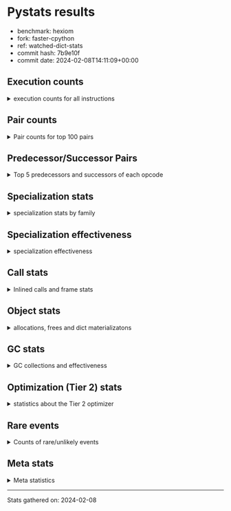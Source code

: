 
# Pystats results

- benchmark: hexiom
- fork: faster-cpython
- ref: watched-dict-stats
- commit hash: 7b9e10f
- commit date: 2024-02-08T14:11:09+00:00

## Execution counts

<details>
<summary> execution counts for all instructions </summary>

|Name | Count | Self | Cumulative | Miss ratio | 
|---|---:|---:|---:|---:|
| LOAD_FAST | 97,263,980 | 13.3% | 13.3% |  |
| RESUME_CHECK | 60,348,900 | 8.2% | 21.5% |  |
| ENTER_EXECUTOR | 56,007,820 | 7.6% | 29.2% |  |
| LOAD_CONST | 49,125,520 | 6.7% | 35.9% |  |
| POP_TOP | 39,334,380 | 5.4% | 41.2% |  |
| INTERPRETER_EXIT | 38,299,740 | 5.2% | 46.5% |  |
| YIELD_VALUE | 36,383,120 | 5.0% | 51.4% |  |
| BINARY_SUBSCR_LIST_INT | 34,912,120 | 4.8% | 56.2% |  |
| STORE_FAST | 32,323,440 | 4.4% | 60.6% |  |
| LOAD_ATTR_INSTANCE_VALUE | 32,270,200 | 4.4% | 65.0% |  |
| POP_JUMP_IF_FALSE | 24,710,140 | 3.4% | 68.4% |  |
| COMPARE_OP_INT | 24,329,120 | 3.3% | 71.7% |  |
| RETURN_VALUE | 19,543,400 | 2.7% | 74.4% |  |
| LOAD_FAST_LOAD_FAST | 16,828,160 | 2.3% | 76.7% |  |
| CALL_PY_EXACT_ARGS | 13,515,960 | 1.8% | 78.5% |  |
| LOAD_ATTR_METHOD_WITH_VALUES | 11,816,760 | 1.6% | 80.1% |  |
| LOAD_GLOBAL_BUILTIN | 11,712,100 | 1.6% | 81.7% |  |
| FOR_ITER_LIST | 10,499,140 | 1.4% | 83.2% | 0.1% |
| TO_BOOL_BOOL | 9,943,500 | 1.4% | 84.5% |  |
| CALL_LEN | 9,372,300 | 1.3% | 85.8% |  |
| BINARY_SUBSCR_GETITEM | 9,245,180 | 1.3% | 87.0% |  |
| BINARY_OP_ADD_INT | 8,971,100 | 1.2% | 88.3% |  |
| LOAD_GLOBAL_MODULE | 8,873,900 | 1.2% | 89.5% |  |
| POP_JUMP_IF_TRUE | 8,465,120 | 1.2% | 90.6% |  |
| JUMP_FORWARD | 8,317,720 | 1.1% | 91.8% |  |
| GET_ITER | 6,634,020 | 0.9% | 92.7% |  |
| LOAD_DEREF | 5,924,940 | 0.8% | 93.5% |  |
| CONTAINS_OP | 5,608,860 | 0.8% | 94.3% |  |
| FOR_ITER_RANGE | 5,164,580 | 0.7% | 95.0% | 0.2% |
| RETURN_CONST | 4,976,220 | 0.7% | 95.6% |  |
| SWAP | 4,047,760 | 0.6% | 96.2% |  |
| COPY | 3,260,560 | 0.4% | 96.6% |  |
| CALL_BUILTIN_CLASS | 2,779,460 | 0.4% | 97.0% |  |
| RETURN_GENERATOR | 1,914,960 | 0.3% | 97.3% |  |
| COPY_FREE_VARS | 1,914,960 | 0.3% | 97.5% |  |
| CALL_BUILTIN_FAST_WITH_KEYWORDS | 1,914,860 | 0.3% | 97.8% |  |
| STORE_SUBSCR_LIST_INT | 1,869,480 | 0.3% | 98.1% |  |
| BINARY_OP_SUBTRACT_INT | 1,637,780 | 0.2% | 98.3% |  |
| BUILD_TUPLE | 1,347,420 | 0.2% | 98.5% |  |
| MAKE_FUNCTION | 1,233,180 | 0.2% | 98.6% |  |
| SET_FUNCTION_ATTRIBUTE | 1,233,100 | 0.2% | 98.8% |  |
| BUILD_LIST | 974,060 | 0.1% | 98.9% |  |
| STORE_ATTR_INSTANCE_VALUE | 944,360 | 0.1% | 99.1% |  |
| LOAD_ATTR_METHOD_NO_DICT | 920,820 | 0.1% | 99.2% |  |
| POP_JUMP_IF_NOT_NONE | 678,720 | 0.1% | 99.3% |  |
| CALL_LIST_APPEND | 597,700 | 0.1% | 99.4% |  |
| EXTENDED_ARG | 553,620 | 0.1% | 99.4% |  |
| BINARY_SLICE | 549,720 | 0.1% | 99.5% |  |
| CALL_METHOD_DESCRIPTOR_O | 466,280 | 0.1% | 99.6% |  |
| EXIT_INIT_CHECK | 313,480 | 0.0% | 99.6% |  |
| CALL_ALLOC_AND_ENTER_INIT | 313,480 | 0.0% | 99.7% |  |
| STORE_DEREF | 277,660 | 0.0% | 99.7% |  |
| MAKE_CELL | 257,600 | 0.0% | 99.7% |  |
| BINARY_SUBSCR_TUPLE_INT | 255,000 | 0.0% | 99.8% |  |
| LOAD_ATTR_CLASS | 250,860 | 0.0% | 99.8% |  |
| LIST_APPEND | 209,740 | 0.0% | 99.8% |  |
| LOAD_FAST_AND_CLEAR | 208,640 | 0.0% | 99.9% |  |
| STORE_FAST_LOAD_FAST | 208,500 | 0.0% | 99.9% |  |
| CALL_PY_WITH_DEFAULTS | 206,000 | 0.0% | 99.9% |  |
| STORE_FAST_STORE_FAST | 143,760 | 0.0% | 99.9% |  |
| UNPACK_SEQUENCE_TWO_TUPLE | 143,700 | 0.0% | 100.0% |  |
| NOP | 114,320 | 0.0% | 100.0% |  |
| CALL_KW | 38,400 | 0.0% | 100.0% |  |
| BINARY_OP | 32,440 | 0.0% | 100.0% |  |
| STORE_SUBSCR_DICT | 24,280 | 0.0% | 100.0% |  |
| JUMP_BACKWARD | 23,760 | 0.0% | 100.0% |  |
| CALL_STR_1 | 15,320 | 0.0% | 100.0% |  |
| COMPARE_OP_STR | 14,280 | 0.0% | 100.0% |  |
| BINARY_SUBSCR_STR_INT | 14,220 | 0.0% | 100.0% |  |
| BINARY_SUBSCR_DICT | 8,760 | 0.0% | 100.0% |  |
| BINARY_OP_MULTIPLY_INT | 7,900 | 0.0% | 100.0% |  |
| CALL | 7,440 | 0.0% | 100.0% |  |
| LOAD_ATTR | 4,760 | 0.0% | 100.0% |  |
| LOAD_GLOBAL | 4,240 | 0.0% | 100.0% |  |
| BINARY_SUBSCR | 2,120 | 0.0% | 100.0% |  |
| CALL_METHOD_DESCRIPTOR_FAST | 1,980 | 0.0% | 100.0% |  |
| COMPARE_OP | 1,560 | 0.0% | 100.0% |  |
| FOR_ITER | 1,560 | 0.0% | 100.0% |  |
| CALL_METHOD_DESCRIPTOR_FAST_WITH_KEYWORDS | 1,320 | 0.0% | 100.0% |  |
| BUILD_MAP | 1,280 | 0.0% | 100.0% |  |
| CALL_METHOD_DESCRIPTOR_NOARGS | 1,260 | 0.0% | 100.0% |  |
| LOAD_ATTR_METHOD_LAZY_DICT | 1,260 | 0.0% | 100.0% |  |
| TO_BOOL | 960 | 0.0% | 100.0% |  |
| PUSH_NULL | 860 | 0.0% | 100.0% |  |
| RESUME | 700 | 0.0% | 100.0% |  |
| LOAD_ATTR_MODULE | 600 | 0.0% | 100.0% |  |
| STORE_ATTR | 560 | 0.0% | 100.0% |  |
| STORE_SUBSCR | 400 | 0.0% | 100.0% |  |
| CALL_FUNCTION_EX | 160 | 0.0% | 100.0% |  |
| UNPACK_SEQUENCE | 120 | 0.0% | 100.0% |  |
| CALL_INTRINSIC_1 | 80 | 0.0% | 100.0% |  |
| LIST_EXTEND | 80 | 0.0% | 100.0% |  |
| LOAD_FAST_CHECK | 80 | 0.0% | 100.0% |  |
| BINARY_OP_SUBTRACT_FLOAT | 60 | 0.0% | 100.0% |  |


</details>

## Pair counts

<details>
<summary> Pair counts for top 100 pairs </summary>

|Pair | Count | Self | Cumulative | 
|---|---:|---:|---:|
| POP_TOP ENTER_EXECUTOR | 36,421,680 | 5.0% | 5.0% |
| CACHE RESUME_CHECK | 36,384,640 | 5.0% | 9.9% |
| YIELD_VALUE INTERPRETER_EXIT | 36,383,120 | 5.0% | 14.9% |
| RESUME_CHECK POP_TOP | 36,383,080 | 5.0% | 19.9% |
| LOAD_FAST LOAD_ATTR_INSTANCE_VALUE | 27,740,540 | 3.8% | 23.7% |
| ENTER_EXECUTOR YIELD_VALUE | 26,362,620 | 3.6% | 27.3% |
| LOAD_ATTR_INSTANCE_VALUE LOAD_FAST | 22,411,120 | 3.1% | 30.3% |
| LOAD_FAST BINARY_SUBSCR_LIST_INT | 22,017,500 | 3.0% | 33.3% |
| STORE_FAST LOAD_FAST | 17,410,020 | 2.4% | 35.7% |
| RESUME_CHECK LOAD_FAST | 13,854,340 | 1.9% | 37.6% |
| COMPARE_OP_INT POP_JUMP_IF_FALSE | 13,121,600 | 1.8% | 39.4% |
| CALL_PY_EXACT_ARGS RESUME_CHECK | 12,027,820 | 1.6% | 41.0% |
| BINARY_SUBSCR_LIST_INT RETURN_VALUE | 11,245,400 | 1.5% | 42.6% |
| LOAD_CONST COMPARE_OP_INT | 11,055,240 | 1.5% | 44.1% |
| LOAD_FAST LOAD_ATTR_METHOD_WITH_VALUES | 10,559,720 | 1.4% | 45.5% |
| LOAD_GLOBAL_BUILTIN LOAD_FAST | 10,532,560 | 1.4% | 46.9% |
| BINARY_SUBSCR_GETITEM RESUME_CHECK | 9,245,180 | 1.3% | 48.2% |
| CALL_LEN LOAD_CONST | 9,198,240 | 1.3% | 49.5% |
| POP_JUMP_IF_FALSE LOAD_FAST | 9,118,600 | 1.2% | 50.7% |
| LOAD_FAST LOAD_CONST | 8,884,200 | 1.2% | 51.9% |
| LOAD_ATTR_METHOD_WITH_VALUES LOAD_FAST | 8,854,400 | 1.2% | 53.1% |
| LOAD_FAST CALL_PY_EXACT_ARGS | 8,797,300 | 1.2% | 54.3% |
| LOAD_CONST BINARY_OP_ADD_INT | 8,779,480 | 1.2% | 55.5% |
| BINARY_OP_ADD_INT STORE_FAST | 8,770,340 | 1.2% | 56.7% |
| JUMP_FORWARD YIELD_VALUE | 8,189,440 | 1.1% | 57.8% |
| LOAD_CONST JUMP_FORWARD | 8,189,440 | 1.1% | 59.0% |
| ENTER_EXECUTOR LOAD_CONST | 8,109,820 | 1.1% | 60.1% |
| LOAD_CONST BINARY_SUBSCR_LIST_INT | 7,551,760 | 1.0% | 61.1% |
| LOAD_GLOBAL_MODULE COMPARE_OP_INT | 7,317,560 | 1.0% | 62.1% |
| RETURN_VALUE TO_BOOL_BOOL | 7,294,520 | 1.0% | 63.1% |
| TO_BOOL_BOOL POP_JUMP_IF_FALSE | 7,285,980 | 1.0% | 64.1% |
| RETURN_VALUE LOAD_CONST | 7,204,940 | 1.0% | 65.1% |
| RESUME_CHECK LOAD_GLOBAL_BUILTIN | 6,788,580 | 0.9% | 66.0% |
| COMPARE_OP_INT RETURN_VALUE | 6,719,600 | 0.9% | 66.9% |
| BINARY_SUBSCR_LIST_INT CALL_LEN | 6,719,580 | 0.9% | 67.8% |
| STORE_FAST ENTER_EXECUTOR | 6,569,820 | 0.9% | 68.7% |
| LOAD_CONST STORE_FAST | 6,292,540 | 0.9% | 69.6% |
| FOR_ITER_LIST STORE_FAST | 5,695,740 | 0.8% | 70.4% |
| BINARY_SUBSCR_LIST_INT LOAD_GLOBAL_MODULE | 5,642,040 | 0.8% | 71.1% |
| ENTER_EXECUTOR FOR_ITER_LIST | 5,544,920 | 0.8% | 71.9% |
| ENTER_EXECUTOR BINARY_SUBSCR_GETITEM | 4,922,460 | 0.7% | 72.6% |
| POP_JUMP_IF_FALSE ENTER_EXECUTOR | 4,816,740 | 0.7% | 73.2% |
| POP_JUMP_IF_FALSE LOAD_CONST | 4,640,900 | 0.6% | 73.8% |
| COMPARE_OP_INT POP_JUMP_IF_TRUE | 4,487,920 | 0.6% | 74.5% |
| POP_JUMP_IF_TRUE ENTER_EXECUTOR | 4,415,120 | 0.6% | 75.1% |
| LOAD_FAST_LOAD_FAST BINARY_SUBSCR_GETITEM | 4,299,060 | 0.6% | 75.6% |
| CONTAINS_OP POP_JUMP_IF_FALSE | 4,298,240 | 0.6% | 76.2% |
| BINARY_SUBSCR_LIST_INT LOAD_CONST | 3,568,380 | 0.5% | 76.7% |
| LOAD_FAST_LOAD_FAST COMPARE_OP_INT | 3,417,720 | 0.5% | 77.2% |
| POP_JUMP_IF_FALSE LOAD_FAST_LOAD_FAST | 3,264,380 | 0.4% | 77.6% |
| LOAD_DEREF LOAD_FAST | 3,173,760 | 0.4% | 78.1% |
| LOAD_FAST CONTAINS_OP | 3,173,760 | 0.4% | 78.5% |
| ENTER_EXECUTOR LOAD_FAST | 3,013,420 | 0.4% | 78.9% |
| BINARY_SUBSCR_LIST_INT STORE_FAST | 2,669,660 | 0.4% | 79.3% |
| TO_BOOL_BOOL POP_JUMP_IF_TRUE | 2,657,520 | 0.4% | 79.6% |
| CALL_BUILTIN_CLASS GET_ITER | 2,638,380 | 0.4% | 80.0% |
| RESUME_CHECK LOAD_FAST_LOAD_FAST | 2,637,220 | 0.4% | 80.4% |
| STORE_FAST LOAD_CONST | 2,628,940 | 0.4% | 80.7% |
| LOAD_ATTR_INSTANCE_VALUE STORE_FAST | 2,617,460 | 0.4% | 81.1% |
| LOAD_FAST_LOAD_FAST CALL_PY_EXACT_ARGS | 2,616,580 | 0.4% | 81.4% |
| ENTER_EXECUTOR FOR_ITER_RANGE | 2,506,140 | 0.3% | 81.8% |
| GET_ITER FOR_ITER_RANGE | 2,494,940 | 0.3% | 82.1% |
| LOAD_ATTR_METHOD_WITH_VALUES LOAD_FAST_LOAD_FAST | 2,473,040 | 0.3% | 82.5% |
| LOAD_DEREF BINARY_SUBSCR_LIST_INT | 2,432,100 | 0.3% | 82.8% |
| GET_ITER FOR_ITER_LIST | 2,420,100 | 0.3% | 83.1% |
| LOAD_FAST GET_ITER | 2,418,640 | 0.3% | 83.4% |
| RETURN_CONST TO_BOOL_BOOL | 2,377,300 | 0.3% | 83.8% |
| LOAD_FAST_LOAD_FAST LOAD_ATTR_INSTANCE_VALUE | 2,376,300 | 0.3% | 84.1% |
| BINARY_SUBSCR_LIST_INT CONTAINS_OP | 2,320,300 | 0.3% | 84.4% |
| FOR_ITER_RANGE STORE_FAST | 2,235,320 | 0.3% | 84.7% |
| LOAD_ATTR_INSTANCE_VALUE LOAD_DEREF | 2,192,500 | 0.3% | 85.0% |
| LOAD_FAST COMPARE_OP_INT | 2,111,920 | 0.3% | 85.3% |
| RETURN_VALUE LOAD_ATTR_INSTANCE_VALUE | 2,006,640 | 0.3% | 85.6% |
| LOAD_FAST LOAD_GLOBAL_MODULE | 2,000,540 | 0.3% | 85.8% |
| POP_JUMP_IF_FALSE RETURN_CONST | 1,917,900 | 0.3% | 86.1% |
| RETURN_CONST INTERPRETER_EXIT | 1,916,360 | 0.3% | 86.4% |
| BINARY_SUBSCR_LIST_INT LOAD_FAST | 1,916,280 | 0.3% | 86.6% |
| FOR_ITER_LIST RETURN_CONST | 1,916,240 | 0.3% | 86.9% |
| STORE_FAST LOAD_DEREF | 1,915,200 | 0.3% | 87.2% |
| CACHE POP_TOP | 1,914,960 | 0.3% | 87.4% |
| POP_TOP RESUME_CHECK | 1,914,920 | 0.3% | 87.7% |
| LOAD_FAST FOR_ITER_LIST | 1,914,920 | 0.3% | 87.9% |
| COPY_FREE_VARS RETURN_GENERATOR | 1,914,880 | 0.3% | 88.2% |
| CALL_BUILTIN_FAST_WITH_KEYWORDS STORE_FAST | 1,914,860 | 0.3% | 88.5% |
| RETURN_GENERATOR CALL_BUILTIN_FAST_WITH_KEYWORDS | 1,914,840 | 0.3% | 88.7% |
| STORE_FAST LOAD_FAST_LOAD_FAST | 1,904,260 | 0.3% | 89.0% |
| RETURN_VALUE CALL_LEN | 1,864,920 | 0.3% | 89.2% |
| LOAD_CONST YIELD_VALUE | 1,830,720 | 0.2% | 89.5% |
| LOAD_ATTR_INSTANCE_VALUE CALL_BUILTIN_CLASS | 1,776,320 | 0.2% | 89.7% |
| FOR_ITER_RANGE ENTER_EXECUTOR | 1,693,360 | 0.2% | 90.0% |
| LOAD_CONST BINARY_OP_SUBTRACT_INT | 1,634,600 | 0.2% | 90.2% |
| POP_JUMP_IF_TRUE LOAD_FAST_LOAD_FAST | 1,631,900 | 0.2% | 90.4% |
| COPY COPY | 1,630,280 | 0.2% | 90.6% |
| SWAP SWAP | 1,630,280 | 0.2% | 90.9% |
| COPY BINARY_SUBSCR_LIST_INT | 1,630,120 | 0.2% | 91.1% |
| SWAP STORE_SUBSCR_LIST_INT | 1,630,120 | 0.2% | 91.3% |
| BINARY_OP_SUBTRACT_INT SWAP | 1,619,360 | 0.2% | 91.5% |
| LOAD_ATTR_INSTANCE_VALUE GET_ITER | 1,510,800 | 0.2% | 91.7% |
| ENTER_EXECUTOR LOAD_FAST_LOAD_FAST | 1,428,440 | 0.2% | 91.9% |
| CONTAINS_OP POP_JUMP_IF_TRUE | 1,308,480 | 0.2% | 92.1% |


</details>

## Predecessor/Successor Pairs

<details>
<summary> Top 5 predecessors and successors of each opcode </summary>

### BINARY_SLICE

<details>
<summary> Successors and predecessors for BINARY_SLICE </summary>

|Predecessors | Count | Percentage | 
|---|---:|---:|
| LOAD_CONST | 546,300 | 99.4% |
| BINARY_OP_ADD_INT | 3,380 | 0.6% |
| BINARY_OP | 40 | 0.0% |

|Successors | Count | Percentage | 
|---|---:|---:|
| STORE_FAST | 406,040 | 73.9% |
| LIST_APPEND | 143,680 | 26.1% |


</details>

### CACHE

<details>
<summary> Successors and predecessors for CACHE </summary>

|Successors | Count | Percentage | 
|---|---:|---:|
| RESUME_CHECK | 36,384,640 | 95.0% |
| POP_TOP | 1,914,960 | 5.0% |
| RESUME | 140 | 0.0% |


</details>

### BINARY_SUBSCR

<details>
<summary> Successors and predecessors for BINARY_SUBSCR </summary>

|Predecessors | Count | Percentage | 
|---|---:|---:|
| LOAD_CONST | 680 | 32.1% |
| LOAD_FAST_LOAD_FAST | 680 | 32.1% |
| LOAD_FAST | 440 | 20.8% |
| COPY | 160 | 7.5% |
| LOAD_DEREF | 120 | 5.7% |

|Successors | Count | Percentage | 
|---|---:|---:|
| BINARY_SUBSCR_LIST_INT | 620 | 29.2% |
| LOAD_CONST | 460 | 21.7% |
| BINARY_SUBSCR_GETITEM | 260 | 12.3% |
| CALL | 140 | 6.6% |
| LOAD_GLOBAL | 100 | 4.7% |


</details>

### EXIT_INIT_CHECK

<details>
<summary> Successors and predecessors for EXIT_INIT_CHECK </summary>

|Predecessors | Count | Percentage | 
|---|---:|---:|
| RETURN_CONST | 313,480 | 100.0% |

|Successors | Count | Percentage | 
|---|---:|---:|
| RETURN_VALUE | 313,480 | 100.0% |


</details>

### GET_ITER

<details>
<summary> Successors and predecessors for GET_ITER </summary>

|Predecessors | Count | Percentage | 
|---|---:|---:|
| CALL_BUILTIN_CLASS | 2,638,380 | 39.8% |
| LOAD_FAST | 2,418,640 | 36.5% |
| LOAD_ATTR_INSTANCE_VALUE | 1,510,800 | 22.8% |
| RETURN_VALUE | 62,700 | 0.9% |
| LOAD_GLOBAL_MODULE | 1,580 | 0.0% |

|Successors | Count | Percentage | 
|---|---:|---:|
| FOR_ITER_RANGE | 2,494,940 | 37.6% |
| FOR_ITER_LIST | 2,420,100 | 36.5% |
| CALL_PY_EXACT_ARGS | 1,233,100 | 18.6% |
| EXTENDED_ARG | 276,480 | 4.2% |
| LOAD_FAST_AND_CLEAR | 208,640 | 3.1% |


</details>

### INTERPRETER_EXIT

<details>
<summary> Successors and predecessors for INTERPRETER_EXIT </summary>

|Predecessors | Count | Percentage | 
|---|---:|---:|
| YIELD_VALUE | 36,383,120 | 95.0% |
| RETURN_CONST | 1,916,360 | 5.0% |
| RETURN_VALUE | 260 | 0.0% |


</details>

### MAKE_FUNCTION

<details>
<summary> Successors and predecessors for MAKE_FUNCTION </summary>

|Predecessors | Count | Percentage | 
|---|---:|---:|
| LOAD_CONST | 1,233,180 | 100.0% |

|Successors | Count | Percentage | 
|---|---:|---:|
| SET_FUNCTION_ATTRIBUTE | 1,233,100 | 100.0% |
| LOAD_FAST_CHECK | 80 | 0.0% |


</details>

### NOP

<details>
<summary> Successors and predecessors for NOP </summary>

|Predecessors | Count | Percentage | 
|---|---:|---:|
| POP_JUMP_IF_FALSE | 113,920 | 99.7% |
| JUMP_BACKWARD | 320 | 0.3% |
| POP_TOP | 80 | 0.1% |

|Successors | Count | Percentage | 
|---|---:|---:|
| LOAD_GLOBAL_MODULE | 114,160 | 99.9% |
| LOAD_DEREF | 80 | 0.1% |
| LOAD_GLOBAL | 80 | 0.1% |


</details>

### POP_TOP

<details>
<summary> Successors and predecessors for POP_TOP </summary>

|Predecessors | Count | Percentage | 
|---|---:|---:|
| RESUME_CHECK | 36,383,080 | 92.5% |
| CACHE | 1,914,960 | 4.9% |
| CALL_METHOD_DESCRIPTOR_O | 466,220 | 1.2% |
| RETURN_CONST | 368,960 | 0.9% |
| SWAP | 162,560 | 0.4% |

|Successors | Count | Percentage | 
|---|---:|---:|
| ENTER_EXECUTOR | 36,421,680 | 92.6% |
| RESUME_CHECK | 1,914,920 | 4.9% |
| RETURN_CONST | 609,600 | 1.5% |
| RETURN_VALUE | 162,560 | 0.4% |
| LOAD_GLOBAL_MODULE | 145,760 | 0.4% |


</details>

### PUSH_NULL

<details>
<summary> Successors and predecessors for PUSH_NULL </summary>

|Predecessors | Count | Percentage | 
|---|---:|---:|
| LOAD_ATTR_MODULE | 600 | 69.8% |
| LOAD_DEREF | 160 | 18.6% |
| LOAD_ATTR | 100 | 11.6% |

|Successors | Count | Percentage | 
|---|---:|---:|
| CALL | 700 | 81.4% |
| LOAD_FAST | 160 | 18.6% |


</details>

### RETURN_GENERATOR

<details>
<summary> Successors and predecessors for RETURN_GENERATOR </summary>

|Predecessors | Count | Percentage | 
|---|---:|---:|
| COPY_FREE_VARS | 1,914,880 | 100.0% |
| CALL_PY_EXACT_ARGS | 60 | 0.0% |
| CALL | 20 | 0.0% |

|Successors | Count | Percentage | 
|---|---:|---:|
| CALL_BUILTIN_FAST_WITH_KEYWORDS | 1,914,840 | 100.0% |
| CALL | 80 | 0.0% |
| CALL_METHOD_DESCRIPTOR_O | 40 | 0.0% |


</details>

### RETURN_VALUE

<details>
<summary> Successors and predecessors for RETURN_VALUE </summary>

|Predecessors | Count | Percentage | 
|---|---:|---:|
| BINARY_SUBSCR_LIST_INT | 11,245,400 | 57.5% |
| COMPARE_OP_INT | 6,719,600 | 34.4% |
| LOAD_FAST | 779,600 | 4.0% |
| EXIT_INIT_CHECK | 313,480 | 1.6% |
| RETURN_VALUE | 208,680 | 1.1% |

|Successors | Count | Percentage | 
|---|---:|---:|
| TO_BOOL_BOOL | 7,294,520 | 37.3% |
| LOAD_CONST | 7,204,940 | 36.9% |
| LOAD_ATTR_INSTANCE_VALUE | 2,006,640 | 10.3% |
| CALL_LEN | 1,864,920 | 9.5% |
| STORE_FAST | 642,480 | 3.3% |


</details>

### STORE_SUBSCR

<details>
<summary> Successors and predecessors for STORE_SUBSCR </summary>

|Predecessors | Count | Percentage | 
|---|---:|---:|
| SWAP | 160 | 40.0% |
| LOAD_FAST | 120 | 30.0% |
| LOAD_ATTR | 40 | 10.0% |
| LOAD_FAST_LOAD_FAST | 40 | 10.0% |
| LOAD_ATTR_INSTANCE_VALUE | 40 | 10.0% |

|Successors | Count | Percentage | 
|---|---:|---:|
| STORE_SUBSCR_LIST_INT | 160 | 40.0% |
| LOAD_FAST | 80 | 20.0% |
| LOAD_FAST_LOAD_FAST | 60 | 15.0% |
| JUMP_BACKWARD | 40 | 10.0% |
| STORE_SUBSCR_DICT | 40 | 10.0% |


</details>

### TO_BOOL

<details>
<summary> Successors and predecessors for TO_BOOL </summary>

|Predecessors | Count | Percentage | 
|---|---:|---:|
| RETURN_VALUE | 680 | 70.8% |
| LOAD_FAST | 160 | 16.7% |
| RETURN_CONST | 120 | 12.5% |

|Successors | Count | Percentage | 
|---|---:|---:|
| TO_BOOL_BOOL | 480 | 50.0% |
| POP_JUMP_IF_FALSE | 360 | 37.5% |
| POP_JUMP_IF_TRUE | 120 | 12.5% |


</details>

### BINARY_OP

<details>
<summary> Successors and predecessors for BINARY_OP </summary>

|Predecessors | Count | Percentage | 
|---|---:|---:|
| LOAD_FAST | 25,880 | 79.8% |
| BUILD_LIST | 2,560 | 7.9% |
| BINARY_OP_SUBTRACT_INT | 1,500 | 4.6% |
| LOAD_CONST | 1,320 | 4.1% |
| BINARY_OP | 740 | 2.3% |

|Successors | Count | Percentage | 
|---|---:|---:|
| LOAD_CONST | 27,440 | 84.6% |
| STORE_FAST | 1,700 | 5.2% |
| LOAD_FAST | 1,340 | 4.1% |
| BINARY_OP | 740 | 2.3% |
| BINARY_OP_ADD_INT | 580 | 1.8% |


</details>

### BUILD_LIST

<details>
<summary> Successors and predecessors for BUILD_LIST </summary>

|Predecessors | Count | Percentage | 
|---|---:|---:|
| LOAD_FAST | 483,920 | 49.7% |
| STORE_FAST | 273,920 | 28.1% |
| SWAP | 208,640 | 21.4% |
| LOAD_FAST_LOAD_FAST | 3,420 | 0.4% |
| LOAD_CONST | 2,560 | 0.3% |

|Successors | Count | Percentage | 
|---|---:|---:|
| STORE_FAST | 547,840 | 56.2% |
| LOAD_FAST | 209,920 | 21.6% |
| SWAP | 208,640 | 21.4% |
| CALL_ALLOC_AND_ENTER_INIT | 3,340 | 0.3% |
| BINARY_OP | 2,560 | 0.3% |


</details>

### BUILD_MAP

<details>
<summary> Successors and predecessors for BUILD_MAP </summary>

|Predecessors | Count | Percentage | 
|---|---:|---:|
| STORE_ATTR_INSTANCE_VALUE | 1,260 | 98.4% |
| STORE_ATTR | 20 | 1.6% |

|Successors | Count | Percentage | 
|---|---:|---:|
| LOAD_FAST | 1,280 | 100.0% |


</details>

### BUILD_TUPLE

<details>
<summary> Successors and predecessors for BUILD_TUPLE </summary>

|Predecessors | Count | Percentage | 
|---|---:|---:|
| LOAD_FAST | 1,233,100 | 91.5% |
| LOAD_FAST_LOAD_FAST | 77,200 | 5.7% |
| LOAD_GLOBAL_MODULE | 37,100 | 2.8% |
| LOAD_GLOBAL | 20 | 0.0% |

|Successors | Count | Percentage | 
|---|---:|---:|
| LOAD_CONST | 1,233,100 | 91.5% |
| LIST_APPEND | 62,900 | 4.7% |
| CALL_LIST_APPEND | 37,080 | 2.8% |
| STORE_FAST | 10,300 | 0.8% |
| CALL_PY_EXACT_ARGS | 2,100 | 0.2% |


</details>

### CALL

<details>
<summary> Successors and predecessors for CALL </summary>

|Predecessors | Count | Percentage | 
|---|---:|---:|
| LOAD_FAST | 1,680 | 22.6% |
| LOAD_ATTR_INSTANCE_VALUE | 1,440 | 19.4% |
| ENTER_EXECUTOR | 900 | 12.1% |
| PUSH_NULL | 700 | 9.4% |
| LOAD_FAST_LOAD_FAST | 440 | 5.9% |

|Successors | Count | Percentage | 
|---|---:|---:|
| STORE_FAST | 3,000 | 40.3% |
| CALL_PY_EXACT_ARGS | 900 | 12.1% |
| CALL_BUILTIN_CLASS | 620 | 8.3% |
| GET_ITER | 500 | 6.7% |
| RESUME | 440 | 5.9% |


</details>

### CALL_FUNCTION_EX

<details>
<summary> Successors and predecessors for CALL_FUNCTION_EX </summary>

|Predecessors | Count | Percentage | 
|---|---:|---:|
| CALL_INTRINSIC_1 | 80 | 50.0% |
| LOAD_FAST | 80 | 50.0% |

|Successors | Count | Percentage | 
|---|---:|---:|
| COPY_FREE_VARS | 80 | 50.0% |
| RESUME_CHECK | 60 | 37.5% |
| RESUME | 20 | 12.5% |


</details>

### CALL_INTRINSIC_1

<details>
<summary> Successors and predecessors for CALL_INTRINSIC_1 </summary>

|Predecessors | Count | Percentage | 
|---|---:|---:|
| LIST_EXTEND | 80 | 100.0% |

|Successors | Count | Percentage | 
|---|---:|---:|
| CALL_FUNCTION_EX | 80 | 100.0% |


</details>

### CALL_KW

<details>
<summary> Successors and predecessors for CALL_KW </summary>

|Predecessors | Count | Percentage | 
|---|---:|---:|
| LOAD_CONST | 34,940 | 91.0% |
| ENTER_EXECUTOR | 3,460 | 9.0% |

|Successors | Count | Percentage | 
|---|---:|---:|
| POP_TOP | 37,120 | 96.7% |
| RESUME_CHECK | 1,260 | 3.3% |
| RESUME | 20 | 0.1% |


</details>

### COMPARE_OP

<details>
<summary> Successors and predecessors for COMPARE_OP </summary>

|Predecessors | Count | Percentage | 
|---|---:|---:|
| LOAD_CONST | 600 | 38.5% |
| LOAD_FAST_LOAD_FAST | 240 | 15.4% |
| LOAD_GLOBAL | 200 | 12.8% |
| LOAD_GLOBAL_MODULE | 200 | 12.8% |
| LOAD_ATTR | 100 | 6.4% |

|Successors | Count | Percentage | 
|---|---:|---:|
| COMPARE_OP_INT | 680 | 43.6% |
| POP_JUMP_IF_FALSE | 520 | 33.3% |
| POP_JUMP_IF_TRUE | 240 | 15.4% |
| COMPARE_OP_STR | 100 | 6.4% |
| RETURN_VALUE | 20 | 1.3% |


</details>

### CONTAINS_OP

<details>
<summary> Successors and predecessors for CONTAINS_OP </summary>

|Predecessors | Count | Percentage | 
|---|---:|---:|
| LOAD_FAST | 3,173,760 | 56.6% |
| BINARY_SUBSCR_LIST_INT | 2,320,300 | 41.4% |
| RETURN_VALUE | 112,600 | 2.0% |
| LOAD_ATTR_INSTANCE_VALUE | 2,120 | 0.0% |
| BINARY_SUBSCR | 60 | 0.0% |

|Successors | Count | Percentage | 
|---|---:|---:|
| POP_JUMP_IF_FALSE | 4,298,240 | 76.6% |
| POP_JUMP_IF_TRUE | 1,308,480 | 23.3% |
| RETURN_VALUE | 2,140 | 0.0% |


</details>

### COPY

<details>
<summary> Successors and predecessors for COPY </summary>

|Predecessors | Count | Percentage | 
|---|---:|---:|
| COPY | 1,630,280 | 50.0% |
| LOAD_FAST_LOAD_FAST | 1,284,480 | 39.4% |
| BINARY_SUBSCR_LIST_INT | 345,780 | 10.6% |
| BINARY_SUBSCR | 20 | 0.0% |

|Successors | Count | Percentage | 
|---|---:|---:|
| COPY | 1,630,280 | 50.0% |
| BINARY_SUBSCR_LIST_INT | 1,630,120 | 50.0% |
| BINARY_SUBSCR | 160 | 0.0% |


</details>

### COPY_FREE_VARS

<details>
<summary> Successors and predecessors for COPY_FREE_VARS </summary>

|Predecessors | Count | Percentage | 
|---|---:|---:|
| CALL_PY_EXACT_ARGS | 1,233,080 | 64.4% |
| ENTER_EXECUTOR | 681,780 | 35.6% |
| CALL_FUNCTION_EX | 80 | 0.0% |
| CALL | 20 | 0.0% |

|Successors | Count | Percentage | 
|---|---:|---:|
| RETURN_GENERATOR | 1,914,880 | 100.0% |
| RESUME_CHECK | 60 | 0.0% |
| RESUME | 20 | 0.0% |


</details>

### ENTER_EXECUTOR

<details>
<summary> Successors and predecessors for ENTER_EXECUTOR </summary>

|Predecessors | Count | Percentage | 
|---|---:|---:|
| POP_TOP | 36,421,680 | 65.0% |
| STORE_FAST | 6,569,820 | 11.7% |
| POP_JUMP_IF_FALSE | 4,816,740 | 8.6% |
| POP_JUMP_IF_TRUE | 4,415,120 | 7.9% |
| FOR_ITER_RANGE | 1,693,360 | 3.0% |

|Successors | Count | Percentage | 
|---|---:|---:|
| YIELD_VALUE | 26,362,620 | 47.1% |
| LOAD_CONST | 8,109,820 | 14.5% |
| FOR_ITER_LIST | 5,544,920 | 9.9% |
| BINARY_SUBSCR_GETITEM | 4,922,460 | 8.8% |
| LOAD_FAST | 3,013,420 | 5.4% |


</details>

### EXTENDED_ARG

<details>
<summary> Successors and predecessors for EXTENDED_ARG </summary>

|Predecessors | Count | Percentage | 
|---|---:|---:|
| GET_ITER | 276,480 | 49.9% |
| ENTER_EXECUTOR | 275,200 | 49.7% |
| JUMP_BACKWARD | 1,600 | 0.3% |
| FOR_ITER_LIST | 340 | 0.1% |

|Successors | Count | Percentage | 
|---|---:|---:|
| FOR_ITER_LIST | 547,340 | 98.9% |
| FOR_ITER_RANGE | 5,900 | 1.1% |
| JUMP_BACKWARD | 340 | 0.1% |
| FOR_ITER | 40 | 0.0% |


</details>

### FOR_ITER

<details>
<summary> Successors and predecessors for FOR_ITER </summary>

|Predecessors | Count | Percentage | 
|---|---:|---:|
| JUMP_BACKWARD | 720 | 46.2% |
| GET_ITER | 680 | 43.6% |
| SWAP | 80 | 5.1% |
| EXTENDED_ARG | 40 | 2.6% |
| LOAD_FAST | 40 | 2.6% |

|Successors | Count | Percentage | 
|---|---:|---:|
| STORE_FAST | 680 | 43.6% |
| FOR_ITER_RANGE | 520 | 33.3% |
| FOR_ITER_LIST | 260 | 16.7% |
| STORE_FAST_LOAD_FAST | 80 | 5.1% |
| STORE_DEREF | 20 | 1.3% |


</details>

### JUMP_BACKWARD

<details>
<summary> Successors and predecessors for JUMP_BACKWARD </summary>

|Predecessors | Count | Percentage | 
|---|---:|---:|
| STORE_FAST | 6,780 | 28.5% |
| POP_JUMP_IF_TRUE | 5,360 | 22.6% |
| POP_JUMP_IF_FALSE | 3,380 | 14.2% |
| POP_TOP | 2,760 | 11.6% |
| LIST_APPEND | 1,360 | 5.7% |

|Successors | Count | Percentage | 
|---|---:|---:|
| FOR_ITER_RANGE | 12,320 | 51.9% |
| FOR_ITER_LIST | 7,440 | 31.3% |
| EXTENDED_ARG | 1,600 | 6.7% |
| ENTER_EXECUTOR | 1,360 | 5.7% |
| FOR_ITER | 720 | 3.0% |


</details>

### JUMP_FORWARD

<details>
<summary> Successors and predecessors for JUMP_FORWARD </summary>

|Predecessors | Count | Percentage | 
|---|---:|---:|
| LOAD_CONST | 8,189,440 | 98.5% |
| STORE_FAST | 106,520 | 1.3% |
| CALL_STR_1 | 15,320 | 0.2% |
| CALL_BUILTIN_CLASS | 5,080 | 0.1% |
| POP_JUMP_IF_FALSE | 1,280 | 0.0% |

|Successors | Count | Percentage | 
|---|---:|---:|
| YIELD_VALUE | 8,189,440 | 98.5% |
| LOAD_FAST | 80,640 | 1.0% |
| LOAD_GLOBAL_BUILTIN | 24,240 | 0.3% |
| STORE_FAST | 20,480 | 0.2% |
| LOAD_FAST_LOAD_FAST | 1,560 | 0.0% |


</details>

### LIST_APPEND

<details>
<summary> Successors and predecessors for LIST_APPEND </summary>

|Predecessors | Count | Percentage | 
|---|---:|---:|
| BINARY_SLICE | 143,680 | 68.5% |
| BUILD_TUPLE | 62,900 | 30.0% |
| BUILD_LIST | 1,600 | 0.8% |
| CALL_METHOD_DESCRIPTOR_FAST | 1,540 | 0.7% |
| CALL | 20 | 0.0% |

|Successors | Count | Percentage | 
|---|---:|---:|
| ENTER_EXECUTOR | 208,380 | 99.4% |
| JUMP_BACKWARD | 1,360 | 0.6% |


</details>

### LIST_EXTEND

<details>
<summary> Successors and predecessors for LIST_EXTEND </summary>

|Predecessors | Count | Percentage | 
|---|---:|---:|
| LOAD_DEREF | 80 | 100.0% |

|Successors | Count | Percentage | 
|---|---:|---:|
| CALL_INTRINSIC_1 | 80 | 100.0% |


</details>

### LOAD_ATTR

<details>
<summary> Successors and predecessors for LOAD_ATTR </summary>

|Predecessors | Count | Percentage | 
|---|---:|---:|
| LOAD_FAST | 3,240 | 68.1% |
| LOAD_FAST_LOAD_FAST | 360 | 7.6% |
| RETURN_VALUE | 240 | 5.0% |
| LOAD_GLOBAL | 200 | 4.2% |
| LOAD_GLOBAL_MODULE | 200 | 4.2% |

|Successors | Count | Percentage | 
|---|---:|---:|
| LOAD_ATTR_INSTANCE_VALUE | 1,260 | 26.5% |
| LOAD_FAST | 820 | 17.2% |
| LOAD_ATTR_METHOD_WITH_VALUES | 680 | 14.3% |
| CALL | 420 | 8.8% |
| STORE_FAST | 320 | 6.7% |


</details>

### LOAD_CONST

<details>
<summary> Successors and predecessors for LOAD_CONST </summary>

|Predecessors | Count | Percentage | 
|---|---:|---:|
| CALL_LEN | 9,198,240 | 18.7% |
| LOAD_FAST | 8,884,200 | 18.1% |
| ENTER_EXECUTOR | 8,109,820 | 16.5% |
| RETURN_VALUE | 7,204,940 | 14.7% |
| POP_JUMP_IF_FALSE | 4,640,900 | 9.4% |

|Successors | Count | Percentage | 
|---|---:|---:|
| COMPARE_OP_INT | 11,055,240 | 22.5% |
| BINARY_OP_ADD_INT | 8,779,480 | 17.9% |
| JUMP_FORWARD | 8,189,440 | 16.7% |
| BINARY_SUBSCR_LIST_INT | 7,551,760 | 15.4% |
| STORE_FAST | 6,292,540 | 12.8% |


</details>

### LOAD_DEREF

<details>
<summary> Successors and predecessors for LOAD_DEREF </summary>

|Predecessors | Count | Percentage | 
|---|---:|---:|
| LOAD_ATTR_INSTANCE_VALUE | 2,192,500 | 37.0% |
| STORE_FAST | 1,915,200 | 32.3% |
| ENTER_EXECUTOR | 1,247,560 | 21.1% |
| LOAD_ATTR_METHOD_WITH_VALUES | 296,940 | 5.0% |
| LOAD_FAST | 261,440 | 4.4% |

|Successors | Count | Percentage | 
|---|---:|---:|
| LOAD_FAST | 3,173,760 | 53.6% |
| BINARY_SUBSCR_LIST_INT | 2,432,100 | 41.0% |
| CALL_PY_EXACT_ARGS | 318,640 | 5.4% |
| PUSH_NULL | 160 | 0.0% |
| BINARY_SUBSCR | 120 | 0.0% |


</details>

### LOAD_FAST

<details>
<summary> Successors and predecessors for LOAD_FAST </summary>

|Predecessors | Count | Percentage | 
|---|---:|---:|
| LOAD_ATTR_INSTANCE_VALUE | 22,411,120 | 23.0% |
| STORE_FAST | 17,410,020 | 17.9% |
| RESUME_CHECK | 13,854,340 | 14.2% |
| LOAD_GLOBAL_BUILTIN | 10,532,560 | 10.8% |
| POP_JUMP_IF_FALSE | 9,118,600 | 9.4% |

|Successors | Count | Percentage | 
|---|---:|---:|
| LOAD_ATTR_INSTANCE_VALUE | 27,740,540 | 28.5% |
| BINARY_SUBSCR_LIST_INT | 22,017,500 | 22.6% |
| LOAD_ATTR_METHOD_WITH_VALUES | 10,559,720 | 10.9% |
| LOAD_CONST | 8,884,200 | 9.1% |
| CALL_PY_EXACT_ARGS | 8,797,300 | 9.0% |


</details>

### LOAD_FAST_AND_CLEAR

<details>
<summary> Successors and predecessors for LOAD_FAST_AND_CLEAR </summary>

|Predecessors | Count | Percentage | 
|---|---:|---:|
| GET_ITER | 208,640 | 100.0% |

|Successors | Count | Percentage | 
|---|---:|---:|
| SWAP | 208,640 | 100.0% |


</details>

### LOAD_FAST_CHECK

<details>
<summary> Successors and predecessors for LOAD_FAST_CHECK </summary>

|Predecessors | Count | Percentage | 
|---|---:|---:|
| MAKE_FUNCTION | 80 | 100.0% |

|Successors | Count | Percentage | 
|---|---:|---:|
| LOAD_ATTR | 40 | 50.0% |
| LOAD_ATTR_METHOD_NO_DICT | 40 | 50.0% |


</details>

### LOAD_FAST_LOAD_FAST

<details>
<summary> Successors and predecessors for LOAD_FAST_LOAD_FAST </summary>

|Predecessors | Count | Percentage | 
|---|---:|---:|
| POP_JUMP_IF_FALSE | 3,264,380 | 19.4% |
| RESUME_CHECK | 2,637,220 | 15.7% |
| LOAD_ATTR_METHOD_WITH_VALUES | 2,473,040 | 14.7% |
| STORE_FAST | 1,904,260 | 11.3% |
| POP_JUMP_IF_TRUE | 1,631,900 | 9.7% |

|Successors | Count | Percentage | 
|---|---:|---:|
| BINARY_SUBSCR_GETITEM | 4,299,060 | 25.5% |
| COMPARE_OP_INT | 3,417,720 | 20.3% |
| CALL_PY_EXACT_ARGS | 2,616,580 | 15.5% |
| LOAD_ATTR_INSTANCE_VALUE | 2,376,300 | 14.1% |
| COPY | 1,284,480 | 7.6% |


</details>

### LOAD_GLOBAL

<details>
<summary> Successors and predecessors for LOAD_GLOBAL </summary>

|Predecessors | Count | Percentage | 
|---|---:|---:|
| STORE_FAST | 1,340 | 31.6% |
| POP_JUMP_IF_FALSE | 560 | 13.2% |
| LOAD_FAST | 480 | 11.3% |
| POP_TOP | 240 | 5.7% |
| FOR_ITER_RANGE | 240 | 5.7% |

|Successors | Count | Percentage | 
|---|---:|---:|
| LOAD_GLOBAL_MODULE | 1,200 | 28.3% |
| LOAD_GLOBAL_BUILTIN | 920 | 21.7% |
| LOAD_FAST | 640 | 15.1% |
| LOAD_FAST_LOAD_FAST | 480 | 11.3% |
| LOAD_CONST | 260 | 6.1% |


</details>

### MAKE_CELL

<details>
<summary> Successors and predecessors for MAKE_CELL </summary>

|Predecessors | Count | Percentage | 
|---|---:|---:|
| CALL_PY_EXACT_ARGS | 255,000 | 99.0% |
| CALL_PY_WITH_DEFAULTS | 2,520 | 1.0% |
| CALL | 80 | 0.0% |

|Successors | Count | Percentage | 
|---|---:|---:|
| RESUME_CHECK | 257,580 | 100.0% |
| RESUME | 20 | 0.0% |


</details>

### POP_JUMP_IF_FALSE

<details>
<summary> Successors and predecessors for POP_JUMP_IF_FALSE </summary>

|Predecessors | Count | Percentage | 
|---|---:|---:|
| COMPARE_OP_INT | 13,121,600 | 53.1% |
| TO_BOOL_BOOL | 7,285,980 | 29.5% |
| CONTAINS_OP | 4,298,240 | 17.4% |
| COMPARE_OP_STR | 3,440 | 0.0% |
| COMPARE_OP | 520 | 0.0% |

|Successors | Count | Percentage | 
|---|---:|---:|
| LOAD_FAST | 9,118,600 | 36.9% |
| ENTER_EXECUTOR | 4,816,740 | 19.5% |
| LOAD_CONST | 4,640,900 | 18.8% |
| LOAD_FAST_LOAD_FAST | 3,264,380 | 13.2% |
| RETURN_CONST | 1,917,900 | 7.8% |


</details>

### POP_JUMP_IF_NOT_NONE

<details>
<summary> Successors and predecessors for POP_JUMP_IF_NOT_NONE </summary>

|Predecessors | Count | Percentage | 
|---|---:|---:|
| LOAD_FAST | 678,720 | 100.0% |

|Successors | Count | Percentage | 
|---|---:|---:|
| LOAD_FAST | 673,600 | 99.2% |
| LOAD_GLOBAL_BUILTIN | 5,040 | 0.7% |
| LOAD_GLOBAL | 80 | 0.0% |


</details>

### POP_JUMP_IF_TRUE

<details>
<summary> Successors and predecessors for POP_JUMP_IF_TRUE </summary>

|Predecessors | Count | Percentage | 
|---|---:|---:|
| COMPARE_OP_INT | 4,487,920 | 53.0% |
| TO_BOOL_BOOL | 2,657,520 | 31.4% |
| CONTAINS_OP | 1,308,480 | 15.5% |
| COMPARE_OP_STR | 10,840 | 0.1% |
| COMPARE_OP | 240 | 0.0% |

|Successors | Count | Percentage | 
|---|---:|---:|
| ENTER_EXECUTOR | 4,415,120 | 52.2% |
| LOAD_FAST_LOAD_FAST | 1,631,900 | 19.3% |
| LOAD_GLOBAL_BUILTIN | 1,121,240 | 13.2% |
| LOAD_FAST | 756,420 | 8.9% |
| LOAD_CONST | 460,800 | 5.4% |


</details>

### RETURN_CONST

<details>
<summary> Successors and predecessors for RETURN_CONST </summary>

|Predecessors | Count | Percentage | 
|---|---:|---:|
| POP_JUMP_IF_FALSE | 1,917,900 | 38.5% |
| FOR_ITER_LIST | 1,916,240 | 38.5% |
| POP_TOP | 609,600 | 12.3% |
| STORE_ATTR_INSTANCE_VALUE | 313,520 | 6.3% |
| STORE_SUBSCR_LIST_INT | 209,900 | 4.2% |

|Successors | Count | Percentage | 
|---|---:|---:|
| TO_BOOL_BOOL | 2,377,300 | 47.8% |
| INTERPRETER_EXIT | 1,916,360 | 38.5% |
| POP_TOP | 368,960 | 7.4% |
| EXIT_INIT_CHECK | 313,480 | 6.3% |
| TO_BOOL | 120 | 0.0% |


</details>

### SET_FUNCTION_ATTRIBUTE

<details>
<summary> Successors and predecessors for SET_FUNCTION_ATTRIBUTE </summary>

|Predecessors | Count | Percentage | 
|---|---:|---:|
| MAKE_FUNCTION | 1,233,100 | 100.0% |

|Successors | Count | Percentage | 
|---|---:|---:|
| LOAD_FAST | 1,233,100 | 100.0% |


</details>

### STORE_ATTR

<details>
<summary> Successors and predecessors for STORE_ATTR </summary>

|Predecessors | Count | Percentage | 
|---|---:|---:|
| LOAD_FAST | 280 | 50.0% |
| LOAD_FAST_LOAD_FAST | 280 | 50.0% |

|Successors | Count | Percentage | 
|---|---:|---:|
| STORE_ATTR_INSTANCE_VALUE | 280 | 50.0% |
| LOAD_FAST | 80 | 14.3% |
| RETURN_CONST | 80 | 14.3% |
| LOAD_FAST_LOAD_FAST | 60 | 10.7% |
| LOAD_CONST | 40 | 7.1% |


</details>

### STORE_DEREF

<details>
<summary> Successors and predecessors for STORE_DEREF </summary>

|Predecessors | Count | Percentage | 
|---|---:|---:|
| FOR_ITER_RANGE | 277,640 | 100.0% |
| FOR_ITER | 20 | 0.0% |

|Successors | Count | Percentage | 
|---|---:|---:|
| LOAD_FAST | 277,660 | 100.0% |


</details>

### STORE_FAST

<details>
<summary> Successors and predecessors for STORE_FAST </summary>

|Predecessors | Count | Percentage | 
|---|---:|---:|
| BINARY_OP_ADD_INT | 8,770,340 | 27.1% |
| LOAD_CONST | 6,292,540 | 19.5% |
| FOR_ITER_LIST | 5,695,740 | 17.6% |
| BINARY_SUBSCR_LIST_INT | 2,669,660 | 8.3% |
| LOAD_ATTR_INSTANCE_VALUE | 2,617,460 | 8.1% |

|Successors | Count | Percentage | 
|---|---:|---:|
| LOAD_FAST | 17,410,020 | 53.9% |
| ENTER_EXECUTOR | 6,569,820 | 20.3% |
| LOAD_CONST | 2,628,940 | 8.1% |
| LOAD_DEREF | 1,915,200 | 5.9% |
| LOAD_FAST_LOAD_FAST | 1,904,260 | 5.9% |


</details>

### STORE_FAST_LOAD_FAST

<details>
<summary> Successors and predecessors for STORE_FAST_LOAD_FAST </summary>

|Predecessors | Count | Percentage | 
|---|---:|---:|
| FOR_ITER_RANGE | 143,660 | 68.9% |
| FOR_ITER_LIST | 64,760 | 31.1% |
| FOR_ITER | 80 | 0.0% |

|Successors | Count | Percentage | 
|---|---:|---:|
| LOAD_ATTR_INSTANCE_VALUE | 143,640 | 68.9% |
| LOAD_GLOBAL_MODULE | 62,880 | 30.2% |
| LOAD_ATTR_METHOD_NO_DICT | 1,820 | 0.9% |
| LOAD_ATTR | 120 | 0.1% |
| LOAD_GLOBAL | 40 | 0.0% |


</details>

### STORE_FAST_STORE_FAST

<details>
<summary> Successors and predecessors for STORE_FAST_STORE_FAST </summary>

|Predecessors | Count | Percentage | 
|---|---:|---:|
| UNPACK_SEQUENCE_TWO_TUPLE | 143,700 | 100.0% |
| UNPACK_SEQUENCE | 60 | 0.0% |

|Successors | Count | Percentage | 
|---|---:|---:|
| LOAD_FAST | 142,080 | 98.8% |
| LOAD_GLOBAL_MODULE | 1,600 | 1.1% |
| LOAD_GLOBAL | 80 | 0.1% |


</details>

### SWAP

<details>
<summary> Successors and predecessors for SWAP </summary>

|Predecessors | Count | Percentage | 
|---|---:|---:|
| SWAP | 1,630,280 | 40.3% |
| BINARY_OP_SUBTRACT_INT | 1,619,360 | 40.0% |
| BUILD_LIST | 208,640 | 5.2% |
| LOAD_FAST_AND_CLEAR | 208,640 | 5.2% |
| FOR_ITER_RANGE | 144,640 | 3.6% |

|Successors | Count | Percentage | 
|---|---:|---:|
| SWAP | 1,630,280 | 40.3% |
| STORE_SUBSCR_LIST_INT | 1,630,120 | 40.3% |
| BUILD_LIST | 208,640 | 5.2% |
| STORE_FAST | 207,360 | 5.1% |
| POP_TOP | 162,560 | 4.0% |


</details>

### UNPACK_SEQUENCE

<details>
<summary> Successors and predecessors for UNPACK_SEQUENCE </summary>

|Predecessors | Count | Percentage | 
|---|---:|---:|
| LOAD_FAST | 40 | 33.3% |
| BINARY_SUBSCR | 20 | 16.7% |
| LOAD_ATTR | 20 | 16.7% |
| BINARY_SUBSCR_DICT | 20 | 16.7% |
| LOAD_ATTR_INSTANCE_VALUE | 20 | 16.7% |

|Successors | Count | Percentage | 
|---|---:|---:|
| STORE_FAST_STORE_FAST | 60 | 50.0% |
| UNPACK_SEQUENCE_TWO_TUPLE | 60 | 50.0% |


</details>

### YIELD_VALUE

<details>
<summary> Successors and predecessors for YIELD_VALUE </summary>

|Predecessors | Count | Percentage | 
|---|---:|---:|
| ENTER_EXECUTOR | 26,362,620 | 72.5% |
| JUMP_FORWARD | 8,189,440 | 22.5% |
| LOAD_CONST | 1,830,720 | 5.0% |
| CALL_METHOD_DESCRIPTOR_FAST | 320 | 0.0% |
| CALL | 20 | 0.0% |

|Successors | Count | Percentage | 
|---|---:|---:|
| INTERPRETER_EXIT | 36,383,120 | 100.0% |


</details>

### RESUME

<details>
<summary> Successors and predecessors for RESUME </summary>

|Predecessors | Count | Percentage | 
|---|---:|---:|
| CALL | 440 | 62.9% |
| CACHE | 140 | 20.0% |
| POP_TOP | 40 | 5.7% |
| CALL_FUNCTION_EX | 20 | 2.9% |
| CALL_KW | 20 | 2.9% |

|Successors | Count | Percentage | 
|---|---:|---:|
| LOAD_FAST | 300 | 42.9% |
| LOAD_GLOBAL | 180 | 25.7% |
| LOAD_FAST_LOAD_FAST | 120 | 17.1% |
| POP_TOP | 40 | 5.7% |
| LOAD_CONST | 40 | 5.7% |


</details>

### BINARY_OP_ADD_INT

<details>
<summary> Successors and predecessors for BINARY_OP_ADD_INT </summary>

|Predecessors | Count | Percentage | 
|---|---:|---:|
| LOAD_CONST | 8,779,480 | 97.9% |
| CALL_LEN | 174,040 | 1.9% |
| LOAD_FAST_LOAD_FAST | 11,120 | 0.1% |
| LOAD_ATTR_INSTANCE_VALUE | 4,200 | 0.0% |
| LOAD_FAST | 1,400 | 0.0% |

|Successors | Count | Percentage | 
|---|---:|---:|
| STORE_FAST | 8,770,340 | 97.8% |
| COMPARE_OP_INT | 174,040 | 1.9% |
| SWAP | 10,840 | 0.1% |
| CALL_BUILTIN_CLASS | 6,720 | 0.1% |
| LOAD_CONST | 4,440 | 0.0% |


</details>

### BINARY_OP_MULTIPLY_INT

<details>
<summary> Successors and predecessors for BINARY_OP_MULTIPLY_INT </summary>

|Predecessors | Count | Percentage | 
|---|---:|---:|
| LOAD_CONST | 5,320 | 67.3% |
| LOAD_FAST | 1,240 | 15.7% |
| BINARY_OP_SUBTRACT_INT | 1,240 | 15.7% |
| BINARY_OP | 100 | 1.3% |

|Successors | Count | Percentage | 
|---|---:|---:|
| LOAD_CONST | 6,640 | 84.1% |
| LOAD_FAST | 1,260 | 15.9% |


</details>

### BINARY_OP_SUBTRACT_FLOAT

<details>
<summary> Successors and predecessors for BINARY_OP_SUBTRACT_FLOAT </summary>

|Predecessors | Count | Percentage | 
|---|---:|---:|
| LOAD_FAST | 40 | 66.7% |
| BINARY_OP | 20 | 33.3% |

|Successors | Count | Percentage | 
|---|---:|---:|
| STORE_FAST | 60 | 100.0% |


</details>

### BINARY_OP_SUBTRACT_INT

<details>
<summary> Successors and predecessors for BINARY_OP_SUBTRACT_INT </summary>

|Predecessors | Count | Percentage | 
|---|---:|---:|
| LOAD_CONST | 1,634,600 | 99.8% |
| LOAD_FAST_LOAD_FAST | 2,920 | 0.2% |
| BINARY_OP | 260 | 0.0% |

|Successors | Count | Percentage | 
|---|---:|---:|
| SWAP | 1,619,360 | 98.9% |
| CALL_BUILTIN_CLASS | 5,320 | 0.3% |
| LOAD_CONST | 4,440 | 0.3% |
| STORE_FAST | 4,440 | 0.3% |
| BINARY_OP | 1,500 | 0.1% |


</details>

### BINARY_SUBSCR_DICT

<details>
<summary> Successors and predecessors for BINARY_SUBSCR_DICT </summary>

|Predecessors | Count | Percentage | 
|---|---:|---:|
| LOAD_FAST | 6,880 | 78.5% |
| BUILD_TUPLE | 1,820 | 20.8% |
| BINARY_SUBSCR | 60 | 0.7% |

|Successors | Count | Percentage | 
|---|---:|---:|
| RETURN_VALUE | 6,860 | 78.3% |
| LOAD_ATTR_INSTANCE_VALUE | 1,820 | 20.8% |
| UNPACK_SEQUENCE_TWO_TUPLE | 40 | 0.5% |
| LOAD_ATTR | 20 | 0.2% |
| UNPACK_SEQUENCE | 20 | 0.2% |


</details>

### BINARY_SUBSCR_GETITEM

<details>
<summary> Successors and predecessors for BINARY_SUBSCR_GETITEM </summary>

|Predecessors | Count | Percentage | 
|---|---:|---:|
| ENTER_EXECUTOR | 4,922,460 | 53.2% |
| LOAD_FAST_LOAD_FAST | 4,299,060 | 46.5% |
| LOAD_FAST | 23,400 | 0.3% |
| BINARY_SUBSCR | 260 | 0.0% |

|Successors | Count | Percentage | 
|---|---:|---:|
| RESUME_CHECK | 9,245,180 | 100.0% |


</details>

### BINARY_SUBSCR_LIST_INT

<details>
<summary> Successors and predecessors for BINARY_SUBSCR_LIST_INT </summary>

|Predecessors | Count | Percentage | 
|---|---:|---:|
| LOAD_FAST | 22,017,500 | 63.1% |
| LOAD_CONST | 7,551,760 | 21.6% |
| LOAD_DEREF | 2,432,100 | 7.0% |
| COPY | 1,630,120 | 4.7% |
| LOAD_FAST_LOAD_FAST | 1,280,020 | 3.7% |

|Successors | Count | Percentage | 
|---|---:|---:|
| RETURN_VALUE | 11,245,400 | 32.2% |
| CALL_LEN | 6,719,580 | 19.2% |
| LOAD_GLOBAL_MODULE | 5,642,040 | 16.2% |
| LOAD_CONST | 3,568,380 | 10.2% |
| STORE_FAST | 2,669,660 | 7.6% |


</details>

### BINARY_SUBSCR_STR_INT

<details>
<summary> Successors and predecessors for BINARY_SUBSCR_STR_INT </summary>

|Predecessors | Count | Percentage | 
|---|---:|---:|
| LOAD_CONST | 14,140 | 99.4% |
| BINARY_SUBSCR | 80 | 0.6% |

|Successors | Count | Percentage | 
|---|---:|---:|
| LOAD_CONST | 14,220 | 100.0% |


</details>

### BINARY_SUBSCR_TUPLE_INT

<details>
<summary> Successors and predecessors for BINARY_SUBSCR_TUPLE_INT </summary>

|Predecessors | Count | Percentage | 
|---|---:|---:|
| LOAD_CONST | 254,960 | 100.0% |
| BINARY_SUBSCR | 40 | 0.0% |

|Successors | Count | Percentage | 
|---|---:|---:|
| CALL_PY_EXACT_ARGS | 254,960 | 100.0% |
| CALL | 40 | 0.0% |


</details>

### CALL_ALLOC_AND_ENTER_INIT

<details>
<summary> Successors and predecessors for CALL_ALLOC_AND_ENTER_INIT </summary>

|Predecessors | Count | Percentage | 
|---|---:|---:|
| RETURN_VALUE | 143,320 | 45.7% |
| ENTER_EXECUTOR | 100,020 | 31.9% |
| LOAD_CONST | 64,200 | 20.5% |
| BUILD_LIST | 3,340 | 1.1% |
| LOAD_FAST | 2,480 | 0.8% |

|Successors | Count | Percentage | 
|---|---:|---:|
| RESUME_CHECK | 313,480 | 100.0% |


</details>

### CALL_BUILTIN_CLASS

<details>
<summary> Successors and predecessors for CALL_BUILTIN_CLASS </summary>

|Predecessors | Count | Percentage | 
|---|---:|---:|
| LOAD_ATTR_INSTANCE_VALUE | 1,776,320 | 63.9% |
| LOAD_CONST | 845,920 | 30.4% |
| STORE_FAST | 62,680 | 2.3% |
| CALL_BUILTIN_CLASS | 62,680 | 2.3% |
| LOAD_FAST | 17,960 | 0.6% |

|Successors | Count | Percentage | 
|---|---:|---:|
| GET_ITER | 2,638,380 | 94.9% |
| STORE_FAST | 73,300 | 2.6% |
| CALL_BUILTIN_CLASS | 62,680 | 2.3% |
| JUMP_FORWARD | 5,080 | 0.2% |
| CALL | 20 | 0.0% |


</details>

### CALL_BUILTIN_FAST_WITH_KEYWORDS

<details>
<summary> Successors and predecessors for CALL_BUILTIN_FAST_WITH_KEYWORDS </summary>

|Predecessors | Count | Percentage | 
|---|---:|---:|
| RETURN_GENERATOR | 1,914,840 | 100.0% |
| CALL | 20 | 0.0% |

|Successors | Count | Percentage | 
|---|---:|---:|
| STORE_FAST | 1,914,860 | 100.0% |


</details>

### CALL_LEN

<details>
<summary> Successors and predecessors for CALL_LEN </summary>

|Predecessors | Count | Percentage | 
|---|---:|---:|
| BINARY_SUBSCR_LIST_INT | 6,719,580 | 71.7% |
| RETURN_VALUE | 1,864,920 | 19.9% |
| LOAD_FAST | 787,680 | 8.4% |
| CALL | 120 | 0.0% |

|Successors | Count | Percentage | 
|---|---:|---:|
| LOAD_CONST | 9,198,240 | 98.1% |
| BINARY_OP_ADD_INT | 174,040 | 1.9% |
| BINARY_OP | 20 | 0.0% |


</details>

### CALL_LIST_APPEND

<details>
<summary> Successors and predecessors for CALL_LIST_APPEND </summary>

|Predecessors | Count | Percentage | 
|---|---:|---:|
| LOAD_FAST | 412,280 | 69.0% |
| ENTER_EXECUTOR | 146,460 | 24.5% |
| BUILD_TUPLE | 37,080 | 6.2% |
| LOAD_ATTR_INSTANCE_VALUE | 1,820 | 0.3% |
| CALL | 60 | 0.0% |

|Successors | Count | Percentage | 
|---|---:|---:|
| ENTER_EXECUTOR | 559,960 | 93.7% |
| LOAD_FAST | 37,100 | 6.2% |
| JUMP_BACKWARD | 640 | 0.1% |


</details>

### CALL_METHOD_DESCRIPTOR_FAST

<details>
<summary> Successors and predecessors for CALL_METHOD_DESCRIPTOR_FAST </summary>

|Predecessors | Count | Percentage | 
|---|---:|---:|
| LOAD_CONST | 1,520 | 76.8% |
| LOAD_ATTR_METHOD_NO_DICT | 380 | 19.2% |
| CALL | 80 | 4.0% |

|Successors | Count | Percentage | 
|---|---:|---:|
| LIST_APPEND | 1,540 | 77.8% |
| YIELD_VALUE | 320 | 16.2% |
| STORE_FAST | 120 | 6.1% |


</details>

### CALL_METHOD_DESCRIPTOR_FAST_WITH_KEYWORDS

<details>
<summary> Successors and predecessors for CALL_METHOD_DESCRIPTOR_FAST_WITH_KEYWORDS </summary>

|Predecessors | Count | Percentage | 
|---|---:|---:|
| LOAD_ATTR_METHOD_NO_DICT | 1,280 | 97.0% |
| CALL | 40 | 3.0% |

|Successors | Count | Percentage | 
|---|---:|---:|
| GET_ITER | 1,320 | 100.0% |


</details>

### CALL_METHOD_DESCRIPTOR_NOARGS

<details>
<summary> Successors and predecessors for CALL_METHOD_DESCRIPTOR_NOARGS </summary>

|Predecessors | Count | Percentage | 
|---|---:|---:|
| LOAD_ATTR_METHOD_LAZY_DICT | 1,240 | 98.4% |
| CALL | 20 | 1.6% |

|Successors | Count | Percentage | 
|---|---:|---:|
| STORE_FAST | 1,260 | 100.0% |


</details>

### CALL_METHOD_DESCRIPTOR_O

<details>
<summary> Successors and predecessors for CALL_METHOD_DESCRIPTOR_O </summary>

|Predecessors | Count | Percentage | 
|---|---:|---:|
| LOAD_FAST | 466,200 | 100.0% |
| RETURN_GENERATOR | 40 | 0.0% |
| CALL | 40 | 0.0% |

|Successors | Count | Percentage | 
|---|---:|---:|
| POP_TOP | 466,220 | 100.0% |
| STORE_FAST | 60 | 0.0% |


</details>

### CALL_PY_EXACT_ARGS

<details>
<summary> Successors and predecessors for CALL_PY_EXACT_ARGS </summary>

|Predecessors | Count | Percentage | 
|---|---:|---:|
| LOAD_FAST | 8,797,300 | 65.1% |
| LOAD_FAST_LOAD_FAST | 2,616,580 | 19.4% |
| GET_ITER | 1,233,100 | 9.1% |
| LOAD_DEREF | 318,640 | 2.4% |
| BINARY_SUBSCR_TUPLE_INT | 254,960 | 1.9% |

|Successors | Count | Percentage | 
|---|---:|---:|
| RESUME_CHECK | 12,027,820 | 89.0% |
| COPY_FREE_VARS | 1,233,080 | 9.1% |
| MAKE_CELL | 255,000 | 1.9% |
| RETURN_GENERATOR | 60 | 0.0% |


</details>

### CALL_PY_WITH_DEFAULTS

<details>
<summary> Successors and predecessors for CALL_PY_WITH_DEFAULTS </summary>

|Predecessors | Count | Percentage | 
|---|---:|---:|
| LOAD_FAST_LOAD_FAST | 203,440 | 98.8% |
| LOAD_FAST | 2,480 | 1.2% |
| CALL | 80 | 0.0% |

|Successors | Count | Percentage | 
|---|---:|---:|
| RESUME_CHECK | 203,480 | 98.8% |
| MAKE_CELL | 2,520 | 1.2% |


</details>

### CALL_STR_1

<details>
<summary> Successors and predecessors for CALL_STR_1 </summary>

|Predecessors | Count | Percentage | 
|---|---:|---:|
| BINARY_SUBSCR_LIST_INT | 15,280 | 99.7% |
| CALL | 40 | 0.3% |

|Successors | Count | Percentage | 
|---|---:|---:|
| JUMP_FORWARD | 15,320 | 100.0% |


</details>

### COMPARE_OP_INT

<details>
<summary> Successors and predecessors for COMPARE_OP_INT </summary>

|Predecessors | Count | Percentage | 
|---|---:|---:|
| LOAD_CONST | 11,055,240 | 45.4% |
| LOAD_GLOBAL_MODULE | 7,317,560 | 30.1% |
| LOAD_FAST_LOAD_FAST | 3,417,720 | 14.0% |
| LOAD_FAST | 2,111,920 | 8.7% |
| LOAD_ATTR_CLASS | 250,720 | 1.0% |

|Successors | Count | Percentage | 
|---|---:|---:|
| POP_JUMP_IF_FALSE | 13,121,600 | 53.9% |
| RETURN_VALUE | 6,719,600 | 27.6% |
| POP_JUMP_IF_TRUE | 4,487,920 | 18.4% |


</details>

### COMPARE_OP_STR

<details>
<summary> Successors and predecessors for COMPARE_OP_STR </summary>

|Predecessors | Count | Percentage | 
|---|---:|---:|
| LOAD_CONST | 14,140 | 99.0% |
| COMPARE_OP | 100 | 0.7% |
| LOAD_FAST_LOAD_FAST | 40 | 0.3% |

|Successors | Count | Percentage | 
|---|---:|---:|
| POP_JUMP_IF_TRUE | 10,840 | 75.9% |
| POP_JUMP_IF_FALSE | 3,440 | 24.1% |


</details>

### FOR_ITER_LIST

<details>
<summary> Successors and predecessors for FOR_ITER_LIST </summary>

|Predecessors | Count | Percentage | 
|---|---:|---:|
| ENTER_EXECUTOR | 5,544,920 | 52.8% |
| GET_ITER | 2,420,100 | 23.1% |
| LOAD_FAST | 1,914,920 | 18.2% |
| EXTENDED_ARG | 547,340 | 5.2% |
| SWAP | 63,960 | 0.6% |

|Successors | Count | Percentage | 
|---|---:|---:|
| STORE_FAST | 5,695,740 | 54.2% |
| RETURN_CONST | 1,916,240 | 18.3% |
| LOAD_GLOBAL_BUILTIN | 1,117,320 | 10.6% |
| LOAD_FAST_LOAD_FAST | 949,760 | 9.0% |
| LOAD_FAST | 548,960 | 5.2% |


</details>

### FOR_ITER_RANGE

<details>
<summary> Successors and predecessors for FOR_ITER_RANGE </summary>

|Predecessors | Count | Percentage | 
|---|---:|---:|
| ENTER_EXECUTOR | 2,506,140 | 48.5% |
| GET_ITER | 2,494,940 | 48.3% |
| SWAP | 144,600 | 2.8% |
| JUMP_BACKWARD | 12,320 | 0.2% |
| EXTENDED_ARG | 5,900 | 0.1% |

|Successors | Count | Percentage | 
|---|---:|---:|
| STORE_FAST | 2,235,320 | 43.3% |
| ENTER_EXECUTOR | 1,693,360 | 32.8% |
| LOAD_FAST | 647,840 | 12.5% |
| STORE_DEREF | 277,640 | 5.4% |
| SWAP | 144,640 | 2.8% |


</details>

### LOAD_ATTR_CLASS

<details>
<summary> Successors and predecessors for LOAD_ATTR_CLASS </summary>

|Predecessors | Count | Percentage | 
|---|---:|---:|
| LOAD_GLOBAL_MODULE | 250,760 | 100.0% |
| LOAD_ATTR | 100 | 0.0% |

|Successors | Count | Percentage | 
|---|---:|---:|
| COMPARE_OP_INT | 250,720 | 99.9% |
| COMPARE_OP | 80 | 0.0% |
| STORE_FAST | 60 | 0.0% |


</details>

### LOAD_ATTR_INSTANCE_VALUE

<details>
<summary> Successors and predecessors for LOAD_ATTR_INSTANCE_VALUE </summary>

|Predecessors | Count | Percentage | 
|---|---:|---:|
| LOAD_FAST | 27,740,540 | 86.0% |
| LOAD_FAST_LOAD_FAST | 2,376,300 | 7.4% |
| RETURN_VALUE | 2,006,640 | 6.2% |
| STORE_FAST_LOAD_FAST | 143,640 | 0.4% |
| BINARY_SUBSCR_DICT | 1,820 | 0.0% |

|Successors | Count | Percentage | 
|---|---:|---:|
| LOAD_FAST | 22,411,120 | 69.4% |
| STORE_FAST | 2,617,460 | 8.1% |
| LOAD_DEREF | 2,192,500 | 6.8% |
| CALL_BUILTIN_CLASS | 1,776,320 | 5.5% |
| GET_ITER | 1,510,800 | 4.7% |


</details>

### LOAD_ATTR_METHOD_LAZY_DICT

<details>
<summary> Successors and predecessors for LOAD_ATTR_METHOD_LAZY_DICT </summary>

|Predecessors | Count | Percentage | 
|---|---:|---:|
| LOAD_FAST | 1,240 | 98.4% |
| LOAD_ATTR | 20 | 1.6% |

|Successors | Count | Percentage | 
|---|---:|---:|
| CALL_METHOD_DESCRIPTOR_NOARGS | 1,240 | 98.4% |
| CALL | 20 | 1.6% |


</details>

### LOAD_ATTR_METHOD_NO_DICT

<details>
<summary> Successors and predecessors for LOAD_ATTR_METHOD_NO_DICT </summary>

|Predecessors | Count | Percentage | 
|---|---:|---:|
| BINARY_SUBSCR_LIST_INT | 466,200 | 50.6% |
| LOAD_FAST | 450,680 | 48.9% |
| STORE_FAST_LOAD_FAST | 1,820 | 0.2% |
| LOAD_ATTR_INSTANCE_VALUE | 1,820 | 0.2% |
| LOAD_ATTR | 220 | 0.0% |

|Successors | Count | Percentage | 
|---|---:|---:|
| LOAD_FAST | 917,460 | 99.6% |
| LOAD_CONST | 1,600 | 0.2% |
| CALL_METHOD_DESCRIPTOR_FAST_WITH_KEYWORDS | 1,280 | 0.1% |
| CALL_METHOD_DESCRIPTOR_FAST | 380 | 0.0% |
| CALL | 100 | 0.0% |


</details>

### LOAD_ATTR_METHOD_WITH_VALUES

<details>
<summary> Successors and predecessors for LOAD_ATTR_METHOD_WITH_VALUES </summary>

|Predecessors | Count | Percentage | 
|---|---:|---:|
| LOAD_FAST | 10,559,720 | 89.4% |
| LOAD_ATTR_INSTANCE_VALUE | 1,256,360 | 10.6% |
| LOAD_ATTR | 680 | 0.0% |

|Successors | Count | Percentage | 
|---|---:|---:|
| LOAD_FAST | 8,854,400 | 74.9% |
| LOAD_FAST_LOAD_FAST | 2,473,040 | 20.9% |
| LOAD_DEREF | 296,940 | 2.5% |
| CALL_PY_EXACT_ARGS | 192,280 | 1.6% |
| CALL | 100 | 0.0% |


</details>

### LOAD_ATTR_MODULE

<details>
<summary> Successors and predecessors for LOAD_ATTR_MODULE </summary>

|Predecessors | Count | Percentage | 
|---|---:|---:|
| LOAD_GLOBAL_MODULE | 500 | 83.3% |
| LOAD_ATTR | 100 | 16.7% |

|Successors | Count | Percentage | 
|---|---:|---:|
| PUSH_NULL | 600 | 100.0% |


</details>

### LOAD_GLOBAL_BUILTIN

<details>
<summary> Successors and predecessors for LOAD_GLOBAL_BUILTIN </summary>

|Predecessors | Count | Percentage | 
|---|---:|---:|
| RESUME_CHECK | 6,788,580 | 58.0% |
| POP_JUMP_IF_TRUE | 1,121,240 | 9.6% |
| FOR_ITER_LIST | 1,117,320 | 9.5% |
| STORE_FAST | 1,080,180 | 9.2% |
| ENTER_EXECUTOR | 791,900 | 6.8% |

|Successors | Count | Percentage | 
|---|---:|---:|
| LOAD_FAST | 10,532,560 | 89.9% |
| LOAD_CONST | 883,320 | 7.5% |
| LOAD_FAST_LOAD_FAST | 233,520 | 2.0% |
| LOAD_GLOBAL_BUILTIN | 62,680 | 0.5% |
| LOAD_GLOBAL | 20 | 0.0% |


</details>

### LOAD_GLOBAL_MODULE

<details>
<summary> Successors and predecessors for LOAD_GLOBAL_MODULE </summary>

|Predecessors | Count | Percentage | 
|---|---:|---:|
| BINARY_SUBSCR_LIST_INT | 5,642,040 | 63.6% |
| LOAD_FAST | 2,000,540 | 22.5% |
| STORE_FAST | 362,460 | 4.1% |
| POP_JUMP_IF_FALSE | 291,880 | 3.3% |
| POP_TOP | 145,760 | 1.6% |

|Successors | Count | Percentage | 
|---|---:|---:|
| COMPARE_OP_INT | 7,317,560 | 82.5% |
| LOAD_FAST_LOAD_FAST | 735,620 | 8.3% |
| LOAD_ATTR_CLASS | 250,760 | 2.8% |
| LOAD_FAST | 159,480 | 1.8% |
| RETURN_VALUE | 104,900 | 1.2% |


</details>

### RESUME_CHECK

<details>
<summary> Successors and predecessors for RESUME_CHECK </summary>

|Predecessors | Count | Percentage | 
|---|---:|---:|
| CACHE | 36,384,640 | 60.3% |
| CALL_PY_EXACT_ARGS | 12,027,820 | 19.9% |
| BINARY_SUBSCR_GETITEM | 9,245,180 | 15.3% |
| POP_TOP | 1,914,920 | 3.2% |
| CALL_ALLOC_AND_ENTER_INIT | 313,480 | 0.5% |

|Successors | Count | Percentage | 
|---|---:|---:|
| POP_TOP | 36,383,080 | 60.3% |
| LOAD_FAST | 13,854,340 | 23.0% |
| LOAD_GLOBAL_BUILTIN | 6,788,580 | 11.2% |
| LOAD_FAST_LOAD_FAST | 2,637,220 | 4.4% |
| LOAD_CONST | 554,520 | 0.9% |


</details>

### STORE_ATTR_INSTANCE_VALUE

<details>
<summary> Successors and predecessors for STORE_ATTR_INSTANCE_VALUE </summary>

|Predecessors | Count | Percentage | 
|---|---:|---:|
| LOAD_FAST_LOAD_FAST | 507,880 | 53.8% |
| LOAD_FAST | 436,200 | 46.2% |
| STORE_ATTR | 280 | 0.0% |

|Successors | Count | Percentage | 
|---|---:|---:|
| LOAD_FAST | 433,840 | 45.9% |
| RETURN_CONST | 313,520 | 33.2% |
| LOAD_FAST_LOAD_FAST | 193,220 | 20.5% |
| LOAD_CONST | 2,520 | 0.3% |
| BUILD_MAP | 1,260 | 0.1% |


</details>

### STORE_SUBSCR_DICT

<details>
<summary> Successors and predecessors for STORE_SUBSCR_DICT </summary>

|Predecessors | Count | Percentage | 
|---|---:|---:|
| LOAD_FAST | 24,240 | 99.8% |
| STORE_SUBSCR | 40 | 0.2% |

|Successors | Count | Percentage | 
|---|---:|---:|
| LOAD_FAST_LOAD_FAST | 24,280 | 100.0% |


</details>

### STORE_SUBSCR_LIST_INT

<details>
<summary> Successors and predecessors for STORE_SUBSCR_LIST_INT </summary>

|Predecessors | Count | Percentage | 
|---|---:|---:|
| SWAP | 1,630,120 | 87.2% |
| LOAD_FAST | 209,880 | 11.2% |
| LOAD_ATTR_INSTANCE_VALUE | 24,240 | 1.3% |
| LOAD_FAST_LOAD_FAST | 5,080 | 0.3% |
| STORE_SUBSCR | 160 | 0.0% |

|Successors | Count | Percentage | 
|---|---:|---:|
| LOAD_FAST_LOAD_FAST | 1,273,580 | 68.1% |
| ENTER_EXECUTOR | 350,240 | 18.7% |
| RETURN_CONST | 209,900 | 11.2% |
| LOAD_FAST | 35,120 | 1.9% |
| JUMP_BACKWARD | 640 | 0.0% |


</details>

### TO_BOOL_BOOL

<details>
<summary> Successors and predecessors for TO_BOOL_BOOL </summary>

|Predecessors | Count | Percentage | 
|---|---:|---:|
| RETURN_VALUE | 7,294,520 | 73.4% |
| RETURN_CONST | 2,377,300 | 23.9% |
| LOAD_FAST | 271,200 | 2.7% |
| TO_BOOL | 480 | 0.0% |

|Successors | Count | Percentage | 
|---|---:|---:|
| POP_JUMP_IF_FALSE | 7,285,980 | 73.3% |
| POP_JUMP_IF_TRUE | 2,657,520 | 26.7% |


</details>

### UNPACK_SEQUENCE_TWO_TUPLE

<details>
<summary> Successors and predecessors for UNPACK_SEQUENCE_TWO_TUPLE </summary>

|Predecessors | Count | Percentage | 
|---|---:|---:|
| LOAD_FAST | 142,040 | 98.8% |
| LOAD_ATTR_INSTANCE_VALUE | 1,560 | 1.1% |
| UNPACK_SEQUENCE | 60 | 0.0% |
| BINARY_SUBSCR_DICT | 40 | 0.0% |

|Successors | Count | Percentage | 
|---|---:|---:|
| STORE_FAST_STORE_FAST | 143,700 | 100.0% |


</details>


</details>

## Specialization stats

<details>
<summary> specialization stats by family </summary>

### BINARY_OP

<details>
<summary> specialization stats for BINARY_OP family </summary>

|Kind | Count | Ratio | 
|---|---:|---:|
|     deferred | 30,780 | 0.3% |
|          hit | 10,616,840 | 99.7% |

| | Count | Ratio | 
|---|---:|---:|
| Success | 960 | 57.8% |
| Failure | 700 | 42.2% |

|Failure kind | Count | Ratio | 
|---|---:|---:|
| multiply different types | 400 | 57.1% |
| remainder | 300 | 42.9% |


</details>

### BINARY_SLICE

<details>
<summary> specialization stats for BINARY_SLICE family </summary>


</details>

### BINARY_SUBSCR

<details>
<summary> specialization stats for BINARY_SUBSCR family </summary>

|Kind | Count | Ratio | 
|---|---:|---:|
|     deferred | 1,060 | 0.0% |
|          hit | 44,435,280 | 100.0% |

| | Count | Ratio | 
|---|---:|---:|
| Success | 1,060 | 100.0% |
| Failure | 0 | 0.0% |


</details>

### CALL

<details>
<summary> specialization stats for CALL family </summary>

|Kind | Count | Ratio | 
|---|---:|---:|
|     deferred | 5,020 | 0.0% |
|          hit | 29,185,920 | 100.0% |

| | Count | Ratio | 
|---|---:|---:|
| Success | 2,140 | 88.4% |
| Failure | 280 | 11.6% |

|Failure kind | Count | Ratio | 
|---|---:|---:|
| class no vectorcall | 120 | 42.9% |
| wrong number arguments | 100 | 35.7% |
| cfunc noargs | 60 | 21.4% |


</details>

### COMPARE_OP

<details>
<summary> specialization stats for COMPARE_OP family </summary>

|Kind | Count | Ratio | 
|---|---:|---:|
|     deferred | 780 | 0.0% |
|          hit | 24,343,400 | 100.0% |

| | Count | Ratio | 
|---|---:|---:|
| Success | 780 | 100.0% |
| Failure | 0 | 0.0% |


</details>

### FOR_ITER

<details>
<summary> specialization stats for FOR_ITER family </summary>

|Kind | Count | Ratio | 
|---|---:|---:|
|     deferred | 20,620 | 0.1% |
|          hit | 15,643,520 | 99.9% |
|         miss | 20,200 | 0.1% |

| | Count | Ratio | 
|---|---:|---:|
| Success | 1,140 | 100.0% |
| Failure | 0 | 0.0% |


</details>

### LOAD_ATTR

<details>
<summary> specialization stats for LOAD_ATTR family </summary>

|Kind | Count | Ratio | 
|---|---:|---:|
|     deferred | 2,380 | 0.0% |
|          hit | 45,260,500 | 100.0% |

| | Count | Ratio | 
|---|---:|---:|
| Success | 2,380 | 100.0% |
| Failure | 0 | 0.0% |


</details>

### LOAD_GLOBAL

<details>
<summary> specialization stats for LOAD_GLOBAL family </summary>

|Kind | Count | Ratio | 
|---|---:|---:|
|     deferred | 2,120 | 0.0% |
|          hit | 20,586,000 | 100.0% |

| | Count | Ratio | 
|---|---:|---:|
| Success | 2,120 | 100.0% |
| Failure | 0 | 0.0% |


</details>

### POP_JUMP_IF_FALSE

<details>
<summary> specialization stats for POP_JUMP_IF_FALSE family </summary>


</details>

### POP_JUMP_IF_NOT_NONE

<details>
<summary> specialization stats for POP_JUMP_IF_NOT_NONE family </summary>


</details>

### POP_JUMP_IF_TRUE

<details>
<summary> specialization stats for POP_JUMP_IF_TRUE family </summary>


</details>

### STORE_ATTR

<details>
<summary> specialization stats for STORE_ATTR family </summary>

|Kind | Count | Ratio | 
|---|---:|---:|
|     deferred | 280 | 0.0% |
|          hit | 944,360 | 99.9% |

| | Count | Ratio | 
|---|---:|---:|
| Success | 280 | 100.0% |
| Failure | 0 | 0.0% |


</details>

### STORE_SUBSCR

<details>
<summary> specialization stats for STORE_SUBSCR family </summary>

|Kind | Count | Ratio | 
|---|---:|---:|
|     deferred | 200 | 0.0% |
|          hit | 1,893,760 | 100.0% |

| | Count | Ratio | 
|---|---:|---:|
| Success | 200 | 100.0% |
| Failure | 0 | 0.0% |


</details>

### TO_BOOL

<details>
<summary> specialization stats for TO_BOOL family </summary>

|Kind | Count | Ratio | 
|---|---:|---:|
|     deferred | 480 | 0.0% |
|          hit | 9,943,500 | 100.0% |

| | Count | Ratio | 
|---|---:|---:|
| Success | 480 | 100.0% |
| Failure | 0 | 0.0% |


</details>

### UNPACK_SEQUENCE

<details>
<summary> specialization stats for UNPACK_SEQUENCE family </summary>

|Kind | Count | Ratio | 
|---|---:|---:|
|     deferred | 60 | 0.0% |
|          hit | 143,700 | 99.9% |

| | Count | Ratio | 
|---|---:|---:|
| Success | 60 | 100.0% |
| Failure | 0 | 0.0% |


</details>


</details>

## Specialization effectiveness

<details>
<summary> specialization effectiveness </summary>

|Instructions | Count | Ratio | 
|---|---:|---:|
| Basic | 434,850,040 | 59.4% |
| Not specialized | 34,459,860 | 4.7% |
| Specialized hits | 263,345,680 | 35.9% |
| Specialized misses | 20,200 | 0.0% |

### Deferred by instruction

<details>
<summary> deferred by instruction </summary>

|Name | Count | Ratio | 
|---|---:|---:|
| BINARY_OP | 30,780 | 48.3% |
| FOR_ITER | 20,620 | 32.3% |
| CALL | 5,020 | 7.9% |
| LOAD_ATTR | 2,380 | 3.7% |
| LOAD_GLOBAL | 2,120 | 3.3% |
| BINARY_SUBSCR | 1,060 | 1.7% |
| COMPARE_OP | 780 | 1.2% |
| TO_BOOL | 480 | 0.8% |
| STORE_ATTR | 280 | 0.4% |
| STORE_SUBSCR | 200 | 0.3% |


</details>

### Misses by instruction

<details>
<summary> misses by instruction </summary>

|Name | Count | Ratio | 
|---|---:|---:|
| FOR_ITER_RANGE | 10,600 | 52.5% |
| FOR_ITER_LIST | 9,600 | 47.5% |
| CACHE | 0 | 0.0% |
| EXIT_INIT_CHECK | 0 | 0.0% |
| GET_ITER | 0 | 0.0% |
| INTERPRETER_EXIT | 0 | 0.0% |
| MAKE_FUNCTION | 0 | 0.0% |
| NOP | 0 | 0.0% |
| POP_TOP | 0 | 0.0% |
| PUSH_NULL | 0 | 0.0% |


</details>


</details>

## Call stats

<details>
<summary> Inlined calls and frame stats </summary>

| | Count | Ratio | 
|---|---:|---:|
| Calls to PyEval_EvalDefault | 38,299,740 | 62.2% |
| Calls to Python functions inlined | 23,283,040 | 37.8% |
| Calls via PyEval_EvalFrame (total) | 38,299,740 | 62.2% |
| Calls via PyEval_EvalFrame (vector) | 1,660 | 0.0% |
| Calls via PyEval_EvalFrame (generator) | 38,298,080 | 62.2% |
| Calls via PyEval_EvalFrame (legacy) | 0 | 0.0% |
| Calls via PyEval_EvalFrame (function vectorcall) | 1,660 | 0.0% |
| Calls via PyEval_EvalFrame (build class) | 0 | 0.0% |
| Calls via PyEval_EvalFrame (slot) | 260 | 0.0% |
| Calls via PyEval_EvalFrame (function ex) | 160 | 0.0% |
| Calls via PyEval_EvalFrame (api) | 0 | 0.0% |
| Calls via PyEval_EvalFrame (method) | 0 | 0.0% |
| Frame objects created | 0 | 0.0% |
| Frames pushed | 58,430,600 | 94.9% |


</details>

## Object stats

<details>
<summary> allocations, frees and dict materializatons </summary>

| | Count | Ratio | 
|---|---:|---:|
| Allocations from freelist | 5,808,620 | 22.8% |
| Frees to freelist | 5,809,880 |  |
| Allocations | 19,721,020 | 77.2% |
| Allocations to 512 bytes | 19,718,840 | 77.2% |
| Allocations to 4 kbytes | 2,180 | 0.0% |
| Allocations over 4 kbytes | 0 | 0.0% |
| Frees | 20,153,096 |  |
| New values | 1,400 |  |
| Interpreter increfs | 658,282,220 | 97.4% |
| Interpreter decrefs | 680,110,280 | 97.1% |
| Increfs | 17,616,562 | 2.6% |
| Decrefs | 20,457,168 | 2.9% |
| Materialize dict (on request) | 0 | 0.0% |
| Materialize dict (new key) | 0 | 0.0% |
| Materialize dict (too big) | 0 | 0.0% |
| Materialize dict (str subclass) | 0 | 0.0% |
| Dematerialize dict | 0 | 0.0% |
| Method cache hits | 71,196 |  |
| Method cache misses | 2,064 |  |
| Method cache collisions | 3,066 |  |
| Method cache dunder hits | 142,912 |  |
| Method cache dunder misses | 1,388 |  |


</details>

## GC stats

<details>
<summary> GC collections and effectiveness </summary>

|Generation | Collections | Objects collected | Object visits | 
|---:|---:|---:|---:|
| 0 | 20 | 1,980 | 147,320 |
| 1 | 0 | 0 | 0 |
| 2 | 0 | 0 | 0 |


</details>

## Optimization (Tier 2) stats

<details>
<summary> statistics about the Tier 2 optimizer </summary>

| | Count | Ratio | 
|---|---:|---:|
| Optimization attempts | 1,360 |  |
| Traces created | 1,360 | 100.0% |
| Trace stack overflow | 0 | 0.0% |
| Trace stack underflow | 0 | 0.0% |
| Trace too long | 0 | 0.0% |
| Trace too short | 0 | 0.0% |
| Inner loop found | 80 | 5.9% |
| Recursive call | 0 | 0.0% |
| Low confidence | 0 | 0.0% |
| Traces executed | 56,007,820 |  |
| Uops executed | 2,511,349,320 | 44.84 |

### Trace length histogram

<details>
<summary> trace length histogram </summary>

|Range | Count | Ratio | 
|---|---:|---:|
| <= 1 | 0 | 0.0% |
| <= 2 | 0 | 0.0% |
| <= 4 | 0 | 0.0% |
| <= 8 | 0 | 0.0% |
| <= 16 | 0 | 0.0% |
| <= 32 | 220 | 16.2% |
| <= 64 | 280 | 20.6% |
| <= 128 | 700 | 51.5% |
| <= 256 | 160 | 11.8% |


</details>

### Optimized trace length histogram

<details>
<summary> optimized trace length histogram </summary>

|Range | Count | Ratio | 
|---|---:|---:|
| <= 1 | 0 | 0.0% |
| <= 2 | 0 | 0.0% |
| <= 4 | 0 | 0.0% |
| <= 8 | 0 | 0.0% |
| <= 16 | 220 | 16.2% |
| <= 32 | 260 | 19.1% |
| <= 64 | 680 | 50.0% |
| <= 128 | 180 | 13.2% |
| <= 256 | 20 | 1.5% |


</details>

### Trace run length histogram

<details>
<summary> trace run length histogram </summary>

|Range | Count | Ratio | 
|---|---:|---:|
| <= 1 | 0 | 0.0% |
| <= 2 | 5,467,440 | 9.8% |
| <= 4 | 931,740 | 1.7% |
| <= 8 | 0 | 0.0% |
| <= 16 | 36,575,920 | 65.3% |
| <= 32 | 1,899,900 | 3.4% |
| <= 64 | 6,209,600 | 11.1% |
| <= 128 | 1,647,160 | 2.9% |
| <= 256 | 773,800 | 1.4% |
| <= 512 | 1,177,540 | 2.1% |
| <= 1,024 | 1,313,240 | 2.3% |
| <= 2,048 | 11,480 | 0.0% |


</details>

### Uop execution stats

<details>
<summary> uop execution stats </summary>

|Name | Count | Self | Cumulative | Miss ratio | 
|---|---:|---:|---:|---:|
| _SET_IP | 333,023,520 | 13.3% | 13.3% |  |
| _CHECK_VALIDITY | 321,420,400 | 12.8% | 26.1% |  |
| LOAD_FAST | 266,845,040 | 10.6% | 36.7% |  |
| STORE_FAST | 102,529,020 | 4.1% | 40.8% |  |
| _GUARD_TYPE_VERSION | 94,956,220 | 3.8% | 44.5% |  |
| _LOAD_CONST_INLINE_BORROW | 80,592,240 | 3.2% | 47.8% |  |
| BINARY_SUBSCR_LIST_INT | 65,013,020 | 2.6% | 50.3% |  |
| _GUARD_IS_FALSE_POP | 64,773,660 | 2.6% | 52.9% | 18.1% |
| _CHECK_MANAGED_OBJECT_HAS_VALUES | 60,575,900 | 2.4% | 55.3% |  |
| _LOAD_ATTR_INSTANCE_VALUE | 60,575,900 | 2.4% | 57.8% |  |
| _GUARD_NOT_EXHAUSTED_LIST | 50,730,960 | 2.0% | 59.8% | 8.8% |
| _ITER_CHECK_LIST | 50,730,960 | 2.0% | 61.8% |  |
| COMPARE_OP_INT | 46,998,200 | 1.9% | 63.7% |  |
| _ITER_NEXT_LIST | 46,269,560 | 1.8% | 65.5% |  |
| LOAD_DEREF | 44,534,180 | 1.8% | 67.3% |  |
| CONTAINS_OP | 43,034,980 | 1.7% | 69.0% |  |
| _CHECK_GLOBALS | 40,497,340 | 1.6% | 70.6% |  |
| _LOAD_CONST_INLINE_WITH_NULL | 40,175,160 | 1.6% | 72.2% |  |
| _CHECK_BUILTINS | 39,988,980 | 1.6% | 73.8% |  |
| _ITER_CHECK_RANGE | 39,888,840 | 1.6% | 75.4% | 3.4% |
| _GUARD_NOT_EXHAUSTED_RANGE | 38,531,080 | 1.5% | 76.9% | 6.5% |
| CALL_LEN | 37,570,300 | 1.5% | 78.4% |  |
| _ITER_NEXT_RANGE | 36,023,980 | 1.4% | 79.8% |  |
| _CHECK_FUNCTION_EXACT_ARGS | 34,836,500 | 1.4% | 81.2% |  |
| _CHECK_STACK_SPACE | 34,836,500 | 1.4% | 82.6% |  |
| _INIT_CALL_PY_EXACT_ARGS | 34,836,500 | 1.4% | 84.0% |  |
| _PUSH_FRAME | 34,836,500 | 1.4% | 85.4% |  |
| _SAVE_RETURN_OFFSET | 34,836,500 | 1.4% | 86.8% |  |
| _JUMP_TO_TOP | 34,536,580 | 1.4% | 88.2% |  |
| RESUME_CHECK | 34,154,720 | 1.4% | 89.5% |  |
| _GUARD_DORV_VALUES_INST_ATTR_FROM_DICT | 34,135,840 | 1.4% | 90.9% |  |
| _GUARD_KEYS_VERSION | 34,135,840 | 1.4% | 92.2% |  |
| _LOAD_ATTR_METHOD_WITH_VALUES | 34,135,840 | 1.4% | 93.6% |  |
| _POP_FRAME | 33,915,060 | 1.4% | 94.9% |  |
| TO_BOOL_BOOL | 33,741,140 | 1.3% | 96.3% |  |
| _EXIT_TRACE | 32,283,360 | 1.3% | 97.6% | 100.0% |
| _GUARD_IS_TRUE_POP | 26,296,920 | 1.0% | 98.6% | 13.9% |
| COPY | 5,530,480 | 0.2% | 98.8% |  |
| SWAP | 5,530,480 | 0.2% | 99.1% |  |
| _GUARD_BOTH_INT | 4,372,360 | 0.2% | 99.2% |  |
| _BINARY_OP_SUBTRACT_INT | 2,777,960 | 0.1% | 99.3% |  |
| STORE_SUBSCR_LIST_INT | 2,765,240 | 0.1% | 99.5% |  |
| LIST_APPEND | 2,667,700 | 0.1% | 99.6% |  |
| BINARY_SLICE | 2,623,400 | 0.1% | 99.7% |  |
| STORE_DEREF | 1,934,180 | 0.1% | 99.7% |  |
| _BINARY_OP_ADD_INT | 1,592,160 | 0.1% | 99.8% |  |
| BUILD_TUPLE | 1,028,260 | 0.0% | 99.9% |  |
| GET_ITER | 776,060 | 0.0% | 99.9% |  |
| _LOAD_CONST_INLINE | 714,980 | 0.0% | 99.9% |  |
| MAKE_FUNCTION | 681,780 | 0.0% | 99.9% |  |
| SET_FUNCTION_ATTRIBUTE | 681,780 | 0.0% | 100.0% |  |
| _LOAD_ATTR_METHOD_NO_DICT | 244,480 | 0.0% | 100.0% |  |
| POP_TOP | 183,680 | 0.0% | 100.0% |  |
| BINARY_SUBSCR_DICT | 123,100 | 0.0% | 100.0% |  |
| CALL_METHOD_DESCRIPTOR_O | 91,840 | 0.0% | 100.0% |  |
| BUILD_LIST | 43,620 | 0.0% | 100.0% |  |
| BINARY_SUBSCR_STR_INT | 34,340 | 0.0% | 100.0% |  |
| COMPARE_OP_STR | 34,340 | 0.0% | 100.0% |  |
| UNPACK_SEQUENCE_TWO_TUPLE | 22,720 | 0.0% | 100.0% |  |
| MAKE_CELL | 18,880 | 0.0% | 100.0% |  |
| BINARY_SUBSCR_TUPLE_INT | 18,880 | 0.0% | 100.0% |  |
| _GUARD_IS_NOT_NONE_POP | 18,880 | 0.0% | 100.0% |  |
| CALL_BUILTIN_CLASS | 12,960 | 0.0% | 100.0% |  |
| _LOAD_CONST_INLINE_BORROW_WITH_NULL | 12,960 | 0.0% | 100.0% |  |
| CALL_METHOD_DESCRIPTOR_FAST | 6,180 | 0.0% | 100.0% |  |
| _BINARY_OP | 3,460 | 0.0% | 100.0% |  |
| _BINARY_OP_MULTIPLY_INT | 2,240 | 0.0% | 100.0% |  |
| PUSH_NULL | 900 | 0.0% | 100.0% |  |
| _CHECK_ATTR_MODULE | 900 | 0.0% | 100.0% |  |
| _LOAD_ATTR_MODULE | 900 | 0.0% | 100.0% |  |


</details>

### Unsupported opcodes

<details>
<summary> unsupported opcodes </summary>

|Opcode | Count | 
|---|---:|
| BINARY_SUBSCR_GETITEM | 340 |
| CALL_ALLOC_AND_ENTER_INIT | 100 |
| CALL_LIST_APPEND | 80 |
| CALL_KW | 40 |
| YIELD_VALUE | 40 |
| CALL | 20 |


</details>


</details>

## Rare events

<details>
<summary> Counts of rare/unlikely events </summary>

|Event | Count | 
|---|---:|
| set class | 0 |
| set bases | 0 |
| set eval frame func | 0 |
| builtin dict | 0 |
| func modification | 0 |
| watched dict modification | 0 |


</details>

## Meta stats

<details>
<summary> Meta statistics </summary>

| | Count | 
|---|---:|
| Number of data files | 20 |


</details>

---
Stats gathered on: 2024-02-08
